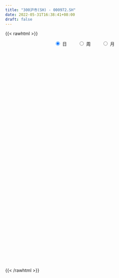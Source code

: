 ```yaml
---
title: "300沪市(SH) - 000972.SH"
date: 2022-05-31T16:38:41+08:00
draft: false
---
```

{{< rawhtml >}}
    <div style="text-align: center">
        <label style="padding: 1rem;"><input style="margin-right: .5rem" type="radio" name="period" value="D" checked onclick="period_change(this)">日</label>
        <label style="padding: 1rem;"><input style="margin-right: .5rem" type="radio" name="period" value="W" onclick="period_change(this)">周</label>
        <label style="padding: 1rem;"><input style="margin-right: .5rem" type="radio" name="period" value="M" onclick="period_change(this)">月</label>
    </div>
    <div id="chart" style="height: 700px;"></div> 
    <script type="text/javascript">
        const D_v = [77879029.200000003,93022241.9699999988,77905526.75,78846767.4699999988,120721835.0,116881862.200000003,97574502.1700000018,104688537.9800000042,95478684.2199999988,95391704.4800000042,90757160.2600000054,98148610.349999994,98598396.549999997,85372913.3400000036,88695416.7099999934,82316185.2699999958,90250258.2199999988,123491187.0900000036,96139388.2199999988,84117568.400000006,78865849.7300000042,89404189.6400000006,79840942.0,81775511.0799999982,84071956.299999997,78228691.0799999982,102758171.7300000042,84914096.5,78972176.0699999928,65153073.1099999994,79430353.3799999952,86034749.9399999976,89018226.7099999934,90923273.099999994,102370805.4599999934,118847869.6599999964,114877986.2900000066,145804852.6999999881,114276216.7399999946,125923332.4599999934,124023661.0,111901283.7600000054,103634129.75,88356737.0300000012,114542647.2699999958,131210310.3799999952,153392415.1800000072,160853731.1899999976,168393148.25,131126598.5799999982,119062814.2399999946,128294197.700000003,156791128.4600000083,142996858.1100000143,122352963.4200000018,115230995.3400000036,108318562.349999994,123033779.5,113576717.3199999928,130146130.3400000036,117908812.4200000018,108782281.450000003,116694259.4699999988,134225299.650000006,144194693.6200000048,145415990.400000006,123110232.4399999976,115433334.8299999982,143699616.8700000048,143918644.7899999917,151986133.400000006,134586358.7800000012,156181990.3400000036,171992595.0500000119,252261511.9900000095,197950028.4900000095,197155115.5,169740957.099999994,176947696.5,182344817.0800000131,194081574.0200000107,218584198.2400000095,183557033.0600000024,184770918.9600000083,134682052.7100000083,155788061.75,149111948.8799999952,140288509.3600000143,167294535.6100000143,151219660.9099999964,153947352.6800000072,126394358.3400000036,134751538.2800000012,102274559.8799999952,113737355.099999994,117826317.8199999928,117631911.900000006,89941862.4300000072,81524560.5300000012,97017520.0199999958,99551102.5600000024,93766076.549999997,97741283.6099999994,106930502.5,102677910.200000003,97350546.099999994,95924843.400000006,97846113.3100000024,106684498.1700000018,107252972.799999997,113402650.3100000024,126733550.6599999964,92904831.299999997,83959817.2800000012,95851036.6200000048,91846093.950000003,79484344.9300000072,89714061.5400000066,103959369.1099999994,85788287.9800000042,76113946.1599999964,81632616.6400000006,68162149.5400000066,72285064.8400000036,82898695.4099999964,89106384.0100000054,110495726.900000006,95824576.0199999958,80942474.9399999976,86169096.5600000024,95963195.400000006,92435484.1800000072,83210275.049999997,100597945.1299999952,100751004.5799999982,123251207.7900000066,128701260.5799999982,111155020.799999997,141026133.8100000024,127836496.4399999976,153372150.6200000048,115415550.8700000048,112666541.9599999934,105620551.5199999958,111248705.9800000042,126745980.4200000018,108459231.0100000054,95304203.299999997,102605543.7199999988,104291372.849999994,87498662.700000003,93484081.950000003,79742619.0100000054,82320564.4699999988,83959967.0600000024,101672328.4200000018,123356644.7099999934,113242481.2199999988,137218461.4499999881,109290703.8599999994,103911780.3799999952,105662249.4300000072,103697495.0100000054,106355303.599999994,79485330.9099999964,112812941.4300000072,95837253.099999994,120917910.6200000048,99399393.3599999994,83096998.6099999994,95356939.4599999934,76146860.6099999994,87167008.799999997,93097615.5900000036,108919669.3799999952,119952099.9599999934,110736090.4599999934,115108209.7900000066,117006358.799999997,104387043.6200000048,83006342.6099999994,80020836.4800000042,81351740.0400000066,77889230.0300000012,78135509.2699999958,88328808.3199999928,86500021.6899999976,135348414.4300000072,116741128.9699999988,102477439.3799999952,88207433.3900000006,83694165.4800000042,107201872.2399999946,93294789.099999994,119149707.0300000012,121985324.9300000072,140399540.4699999988,101570360.450000003,107970178.900000006,92843903.8799999952,148647124.2100000083,139020668.7899999917,124522946.599999994,110481463.549999997,86976520.5,92533136.25,84961022.2900000066,77620505.2399999946,78007902.0900000036,87673809.5699999928,70442725.7900000066,95501824.6400000006,97528008.2900000066,96178310.400000006,119482716.1099999994,99593717.0400000066,105679513.900000006,107324667.2699999958,103857593.1099999994,93397701.3100000024,90231902.5699999928,92966492.7699999958,86753196.799999997,78865235.6800000072,83287469.7900000066,92278182.7800000012,85592010.950000003,120718204.75,111693188.3599999994,120214362.6800000072,109741126.2600000054,124420656.7600000054,107012706.0600000024,84305454.150000006,64989313.9299999997,97447449.650000006,108770748.4599999934,77825322.5100000054,74530007.5300000012,75180424.8400000036,73709284.0300000012,72597010.799999997,78573916.099999994,98295584.2699999958,90554286.6299999952,100979903.5199999958,76277467.7099999934,86122050.2600000054,78233101.3799999952,75579311.1400000006]
const D_histogram = [0.0,0.2897896296,-2.1312574427,-2.5593717581,6.6063074517,13.1126961546,17.1199994428,18.5339742659,18.4294590077,17.3497406033,12.9753070251,7.4474822046,4.7539773775,2.3408687482,-1.3083315412,-3.0971768867,-2.4743485468,-4.7025014942,-9.7684979397,-15.9968915264,-18.6521725657,-20.5219001305,-21.9650366077,-19.4715656213,-16.2938726739,-12.6095049135,-5.1377588739,-0.7401319757,-0.6610556201,1.0863177162,3.5375245913,-3.0181988116,-6.438028857,-8.0613707128,-6.4172707781,-7.9869375336,-9.2440804531,-7.2343123241,-5.0635755712,-7.0506375607,-3.1066253413,-3.4451390437,-2.2719410068,-1.6077519396,0.6014398322,2.8245604775,1.9443040399,-7.0919179903,-20.5229076862,-26.7815665271,-25.4945549292,-25.3843796644,-17.3558446118,-11.0148343908,-4.4767491371,-0.5659495307,0.8976769831,5.6871954917,12.4771392479,15.2641243658,14.9004487256,13.407046322,12.2574596426,6.2076718421,6.1762592879,3.2269030805,-3.4124821068,-4.08538166,-0.5302105107,3.1902363476,0.8978611109,1.9672251181,2.488690082,3.6767382456,8.8163372557,13.2084266778,14.3422012964,17.811067907,23.0510025469,23.6682942438,23.1587246016,24.247990991,23.3244929149,16.3207699609,8.3296396372,0.0662953674,-3.1395596997,-6.1844170302,-6.6298320513,-7.2075670437,-6.6327607716,-5.1304462051,-6.5165291492,-6.1224814462,-2.2326103535,1.1945995594,0.742897445,2.7490657436,2.5537731349,3.341829147,0.6041510355,1.0688295316,0.8377642833,2.0585308451,3.9392467767,6.0604713432,5.9660460821,2.2759449974,-1.9527198971,-2.176876154,-3.5868239883,-7.300436004,-10.8522878773,-10.6946365709,-11.4730772737,-11.0889563562,-10.5139043371,-11.141410128,-6.670419177,-3.9998233681,-2.3353452671,-1.3178160453,-0.7244652801,-2.468861473,-0.3409514313,1.7636223938,4.043775296,5.5033437063,5.5505575811,3.189263709,1.2058690162,-1.0416312417,-1.247663906,-0.2033854513,3.0147207839,4.8581805814,7.8649426552,12.7814584739,19.0812644524,21.0028386177,22.1579927418,19.734305045,15.0035035278,12.6748960406,6.3499043585,-0.7614393448,-3.5046774328,-6.2880709678,-5.8312471253,-6.1177858411,-6.6483581232,-5.1656356136,-7.9251943903,-7.723099167,-5.9797249488,-5.7509183851,-6.8608262091,-9.6817524957,-10.1367524464,-8.6727263146,-9.0649693612,-6.9984177973,-8.9152821885,-13.1336773476,-14.0016483362,-10.169028036,-7.5379362474,-2.5607391951,-1.0930702238,-0.0665744453,-5.050634693,-5.9815404947,-10.0856541674,-16.3706405373,-13.6576076815,-10.2692363889,-5.6255753716,-1.5371589211,0.4774745656,-1.3348101466,-0.6372909754,1.4443285216,3.2674327198,6.4528759802,7.350567152,4.6875005155,4.5383060949,-0.3594913455,-1.4938485536,-1.2735287741,1.8553109949,2.7324109837,2.9414381514,0.5019121821,-7.4753408015,-16.4397043709,-23.3728295235,-23.5298095532,-21.4798839214,-25.4479041554,-38.0788803863,-33.8005815526,-25.2037360496,-15.0597693534,-8.1856892362,-2.0798957576,3.4485161145,6.2872260357,4.7859738128,4.108755408,3.3993495795,9.0574401453,11.5825884553,16.3700307369,18.8343423951,17.260886687,17.8449388282,11.2104303323,10.8684280242,9.0502001358,11.1143822913,12.5218036268,10.5552723244,7.5077116709,2.7864095059,-3.8162268481,-6.1345154845,-17.4905267958,-24.8000153688,-22.6150072911,-17.2065516909,-8.274638674,-1.4265842807,-2.6043864989,-4.0565078753,-1.9452242806,2.1774919492,4.174183813,7.8064321501,8.4097899715,11.2842208148,12.1543260758,12.9374508646,17.740354227,18.9407914381,14.4883497002,12.8768262512,12.1842797654,12.1105789872,12.8875528724]
const D_fast = [0.0,0.362237037,-2.5916243959,-3.6595816508,7.1576744218,16.9422371634,25.2295403123,31.2770087018,35.7798581956,39.037574942,37.9069681201,34.2410138508,32.736003368,30.9081119258,26.931828751,24.3686891839,24.3729303871,20.9691520661,13.4610311358,3.2334146674,-4.0849095133,-11.0851121107,-18.0195077398,-20.3939281588,-21.2897033798,-20.7577118478,-14.5704055267,-10.3578116224,-10.4439991718,-8.4250464065,-5.0894583835,-12.3997314893,-17.429068749,-21.0677532829,-21.0279710428,-24.5943721818,-28.1625352145,-27.9613451665,-27.0565023064,-30.8062236861,-27.638867802,-28.8386662654,-28.2334534801,-27.9712023979,-25.6116506679,-22.6823899032,-23.0765703309,-33.8857718587,-52.4474884762,-65.4015389488,-70.4881660832,-76.7240857346,-73.0345118348,-69.4472102116,-64.0283122422,-60.2590000184,-58.5709542588,-52.3596368773,-42.4504083091,-35.8473920998,-32.4859555585,-30.6275963817,-28.7128181504,-33.2106879904,-31.6980357226,-33.8406661599,-41.3331718738,-43.0274168421,-39.6047983204,-35.0867923753,-37.1547023342,-35.5935320475,-34.4498945631,-32.3426618381,-24.9989785141,-17.3047824225,-12.5854574798,-4.6638238925,6.3388613841,12.873226642,18.1533381502,25.3046022873,30.21222744,27.2886969762,21.3799765618,13.1332061339,9.1424611418,4.5514995538,2.4486265199,0.0689997665,-1.0143841543,-0.794681139,-3.8098963704,-4.946469029,-1.6147505247,2.1111092781,1.8451315249,4.5385662594,4.9817169344,6.6052302333,4.0185898807,4.7504757597,4.7288515822,6.4642508552,9.3297784811,12.9661208833,14.3632071428,11.2420923074,6.5252474386,5.7568721432,3.4502183119,-2.0885027048,-8.3534265475,-10.8694343838,-14.516144405,-16.9042625766,-18.9576866418,-22.3705449647,-19.5671588079,-17.896518841,-16.8158770568,-16.1278018464,-15.7155674012,-18.0771789623,-16.0345067785,-13.4890273549,-10.1979306287,-7.3625262919,-5.9276730218,-7.4916509667,-9.1735784053,-11.6814864737,-12.1994351145,-11.2060030227,-7.2342165915,-4.1762116486,0.796786089,8.9086665262,19.9787886178,27.1510724374,33.845724747,36.3556133115,35.3756876762,36.2158041992,31.4782886067,24.1765850672,20.557177621,16.201766344,15.2007784052,13.3847932291,11.1921314162,11.3834450224,6.6425876481,4.9139080797,5.1623510608,3.9534280281,1.1283136518,-4.1130507587,-7.1022388209,-7.8063942678,-10.4648796547,-10.1479325401,-14.2936174784,-21.7954319744,-26.1638150471,-24.873451756,-24.1268440292,-19.7898317757,-18.5954303603,-17.5855781931,-23.832297114,-26.2585880394,-32.884115254,-43.2617617582,-43.9631308227,-43.1420686274,-39.904801453,-36.2006747328,-34.0666726047,-36.2126598535,-35.6744634262,-33.2317617988,-30.5917994207,-25.7931371652,-23.0578042054,-24.5489957131,-23.5636136099,-28.5512838867,-30.0591032331,-30.1571656472,-26.5644981295,-25.0042953947,-24.0599086892,-26.3739566129,-36.2200447969,-49.294334459,-62.0706669925,-68.1100994105,-71.430144759,-81.7601410319,-103.9108373594,-108.0826839138,-105.7867724232,-99.4077480654,-94.5800902573,-88.994270718,-82.6037298173,-78.1932133871,-78.4979721569,-78.1480017097,-78.0075701433,-70.0851195412,-64.6643241174,-55.7843741516,-48.6114768946,-45.8697109309,-40.8244240826,-44.6563249954,-42.2812202975,-41.8368981519,-36.9941204236,-32.4562481815,-31.7839614028,-32.9545941386,-36.9792939271,-44.535986993,-48.3879045006,-64.1165475108,-77.6260399261,-81.0947836711,-79.9879659936,-73.1247126452,-66.6333043221,-68.4622031651,-70.9284515102,-69.3034739857,-64.6363847686,-61.5961469515,-56.0122905769,-53.3064852626,-47.6109992156,-43.7023124356,-39.6848249307,-30.4468330116,-24.511197941,-25.3415522539,-23.73386914,-21.3803456845,-18.4264017158,-14.4275396125]
const D_slow = [0.0,0.0724474074,-0.4603669533,-1.1002098928,0.5513669702,3.8295410088,8.1095408695,12.743034436,17.3503991879,21.6878343387,24.931661095,26.7935316461,27.9820259905,28.5672431776,28.2401602923,27.4658660706,26.8472789339,25.6716535603,23.2295290754,19.2303061938,14.5672630524,9.4367880198,3.9455288679,-0.9223625375,-4.9958307059,-8.1482069343,-9.4326466528,-9.6176796467,-9.7829435517,-9.5113641227,-8.6269829748,-9.3815326777,-10.991039892,-13.0063825702,-14.6107002647,-16.6074346481,-18.9184547614,-20.7270328424,-21.9929267352,-23.7555861254,-24.5322424607,-25.3935272216,-25.9615124733,-26.3634504582,-26.2130905002,-25.5069503808,-25.0208743708,-26.7938538684,-31.92458079,-38.6199724217,-44.993611154,-51.3397060701,-55.6786672231,-58.4323758208,-59.5515631051,-59.6930504877,-59.4686312419,-58.046832369,-54.927547557,-51.1115164656,-47.3864042842,-44.0346427037,-40.970277793,-39.4183598325,-37.8742950105,-37.0675692404,-37.9206897671,-38.9420351821,-39.0745878097,-38.2770287228,-38.0525634451,-37.5607571656,-36.9385846451,-36.0194000837,-33.8153157698,-30.5132091003,-26.9276587762,-22.4748917995,-16.7121411628,-10.7950676018,-5.0053864514,1.0566112963,6.8877345251,10.9679270153,13.0503369246,13.0669107664,12.2820208415,10.735916584,9.0784585711,7.2765668102,5.6183766173,4.335765066,2.7066327788,1.1760124172,0.6178598288,0.9165097187,1.1022340799,1.7895005158,2.4279437995,3.2634010863,3.4144388452,3.6816462281,3.8910872989,4.4057200102,5.3905317043,6.9056495401,8.3971610607,8.96614731,8.4779673357,7.9337482972,7.0370423002,5.2119332992,2.4988613298,-0.1747978129,-3.0430671313,-5.8153062204,-8.4437823047,-11.2291348367,-12.8967396309,-13.8966954729,-14.4805317897,-14.809985801,-14.9911021211,-15.6083174893,-15.6935553472,-15.2526497487,-14.2417059247,-12.8658699981,-11.4782306029,-10.6809146756,-10.3794474216,-10.639855232,-10.9517712085,-11.0026175713,-10.2489373754,-9.03439223,-7.0681565662,-3.8727919477,0.8975241654,6.1482338198,11.6877320052,16.6213082665,20.3721841484,23.5409081586,25.1283842482,24.938024412,24.0618550538,22.4898373119,21.0320255305,19.5025790702,17.8404895394,16.549080636,14.5677820385,12.6370072467,11.1420760095,9.7043464132,7.989139861,5.568701737,3.0345136254,0.8663320468,-1.3999102935,-3.1495147428,-5.3783352899,-8.6617546268,-12.1621667109,-14.7044237199,-16.5889077818,-17.2290925805,-17.5023601365,-17.5190037478,-18.7816624211,-20.2770475447,-22.7984610866,-26.8911212209,-30.3055231413,-32.8728322385,-34.2792260814,-34.6635158117,-34.5441471703,-34.8778497069,-35.0371724508,-34.6760903204,-33.8592321405,-32.2460131454,-30.4083713574,-29.2364962285,-28.1019197048,-28.1917925412,-28.5652546796,-28.8836368731,-28.4198091244,-27.7367063784,-27.0013468406,-26.8758687951,-28.7447039954,-32.8546300881,-38.697837469,-44.5802898573,-49.9502608377,-56.3122368765,-65.8319569731,-74.2821023612,-80.5830363736,-84.347978712,-86.394401021,-86.9143749604,-86.0522459318,-84.4804394229,-83.2839459697,-82.2567571177,-81.4069197228,-79.1425596865,-76.2469125726,-72.1544048884,-67.4458192897,-63.1305976179,-58.6693629108,-55.8667553278,-53.1496483217,-50.8870982878,-48.1085027149,-44.9780518082,-42.3392337271,-40.4623058094,-39.765703433,-40.719760145,-42.2533890161,-46.6260207151,-52.8260245573,-58.47977638,-62.7814143027,-64.8500739712,-65.2067200414,-65.8578166661,-66.871943635,-67.3582497051,-66.8138767178,-65.7703307645,-63.818722727,-61.7162752341,-58.8952200304,-55.8566385115,-52.6222757953,-48.1871872386,-43.4519893791,-39.829901954,-36.6106953912,-33.5646254499,-30.5369807031,-27.315092485]
const D_data = [['2021-05-19', 4410.0451, 4390.4368, 4379.4289, 4410.0451],['2021-05-20', 4385.0402, 4394.9777, 4364.5124, 4407.8363],['2021-05-21', 4405.1191, 4354.443, 4347.136, 4418.3004],['2021-05-24', 4354.9438, 4369.6963, 4326.132, 4369.6963],['2021-05-25', 4376.4317, 4515.2644, 4375.5225, 4520.1905],['2021-05-26', 4527.9174, 4532.7025, 4520.8788, 4551.3796],['2021-05-27', 4519.7335, 4542.9117, 4505.0494, 4581.9657],['2021-05-28', 4546.4842, 4540.9321, 4511.8581, 4574.0653],['2021-05-31', 4537.2705, 4542.4519, 4501.8671, 4542.4519],['2021-06-01', 4530.0147, 4544.1767, 4486.7238, 4546.1918],['2021-06-02', 4551.6873, 4503.5851, 4485.402, 4555.8313],['2021-06-03', 4500.1569, 4474.1492, 4474.0371, 4518.135],['2021-06-04', 4450.6176, 4496.1793, 4449.1113, 4543.0277],['2021-06-07', 4497.6823, 4492.7233, 4467.553, 4499.5662],['2021-06-08', 4490.3977, 4465.2457, 4440.9511, 4530.681],['2021-06-09', 4460.8117, 4476.0151, 4456.3437, 4487.1032],['2021-06-10', 4476.6823, 4504.7232, 4471.2197, 4531.3521],['2021-06-11', 4509.6055, 4465.4946, 4461.5468, 4509.6055],['2021-06-15', 4457.2977, 4407.8005, 4394.3685, 4464.7754],['2021-06-16', 4404.6897, 4355.2535, 4349.9592, 4413.5035],['2021-06-17', 4349.8728, 4364.4248, 4348.3717, 4385.0364],['2021-06-18', 4358.0263, 4347.9651, 4316.7755, 4370.7376],['2021-06-21', 4332.1715, 4328.2059, 4304.789, 4354.2648],['2021-06-22', 4342.3501, 4363.9723, 4335.8386, 4368.7677],['2021-06-23', 4368.066, 4373.1499, 4358.6307, 4402.2317],['2021-06-24', 4378.7234, 4385.5752, 4353.4037, 4389.1589],['2021-06-25', 4388.7831, 4454.9472, 4385.0211, 4464.0743],['2021-06-28', 4463.2345, 4444.9054, 4427.3647, 4465.4538],['2021-06-29', 4438.6758, 4400.9716, 4393.0137, 4440.1055],['2021-06-30', 4398.3865, 4425.6351, 4396.9269, 4432.0587],['2021-07-01', 4439.3702, 4446.4165, 4402.0007, 4458.1308],['2021-07-02', 4409.5352, 4321.2897, 4315.6953, 4409.5352],['2021-07-05', 4315.9973, 4328.2693, 4295.5831, 4334.8727],['2021-07-06', 4330.6329, 4329.5612, 4288.5435, 4334.0105],['2021-07-07', 4302.7204, 4362.7873, 4299.4597, 4371.096],['2021-07-08', 4368.4439, 4314.6852, 4307.8028, 4369.8016],['2021-07-09', 4295.1518, 4301.4694, 4257.2167, 4310.9067],['2021-07-12', 4333.4503, 4335.0127, 4303.9991, 4365.9778],['2021-07-13', 4330.8306, 4340.3851, 4320.8729, 4351.844],['2021-07-14', 4332.0967, 4280.6276, 4272.9046, 4332.0967],['2021-07-15', 4272.6251, 4352.7594, 4271.214, 4355.3667],['2021-07-16', 4341.7989, 4302.6627, 4299.044, 4344.4829],['2021-07-19', 4292.4163, 4317.9134, 4255.8286, 4324.5084],['2021-07-20', 4290.0692, 4311.2235, 4281.2658, 4314.784],['2021-07-21', 4320.9275, 4334.2306, 4316.7193, 4349.0286],['2021-07-22', 4331.8419, 4344.118, 4322.9279, 4352.1845],['2021-07-23', 4340.2408, 4307.1668, 4300.8438, 4340.2408],['2021-07-26', 4287.1663, 4172.2405, 4124.1122, 4287.1663],['2021-07-27', 4172.9004, 4040.8771, 4035.1631, 4184.9225],['2021-07-28', 4012.8893, 4053.2989, 3986.2001, 4073.1392],['2021-07-29', 4115.3818, 4107.4186, 4073.7345, 4117.8531],['2021-07-30', 4084.4343, 4069.1351, 4038.3725, 4084.4343],['2021-08-02', 4051.1312, 4165.6716, 4017.3427, 4169.8059],['2021-08-03', 4143.9459, 4163.9706, 4127.9356, 4183.2845],['2021-08-04', 4156.5143, 4186.7469, 4149.7207, 4190.8373],['2021-08-05', 4162.3492, 4171.6297, 4143.0466, 4211.7768],['2021-08-06', 4161.9162, 4147.1621, 4124.8704, 4162.6536],['2021-08-09', 4120.303, 4200.0791, 4117.2119, 4215.5767],['2021-08-10', 4192.458, 4255.8144, 4160.2, 4256.0597],['2021-08-11', 4249.1168, 4235.2008, 4229.3906, 4270.6664],['2021-08-12', 4221.3648, 4207.3667, 4197.576, 4237.493],['2021-08-13', 4191.3854, 4193.0076, 4172.9968, 4225.6648],['2021-08-16', 4187.8281, 4194.3836, 4183.3598, 4223.3131],['2021-08-17', 4189.7576, 4115.0919, 4102.5273, 4221.1501],['2021-08-18', 4110.5467, 4173.4852, 4099.6471, 4184.2115],['2021-08-19', 4161.4049, 4127.2411, 4110.9008, 4163.1921],['2021-08-20', 4088.1326, 4049.5265, 4010.9401, 4100.5073],['2021-08-23', 4059.6952, 4095.9703, 4049.328, 4102.1969],['2021-08-24', 4104.1262, 4149.3684, 4102.5737, 4164.0055],['2021-08-25', 4156.2458, 4166.732, 4137.0969, 4170.4942],['2021-08-26', 4160.5651, 4091.4236, 4088.8024, 4160.5651],['2021-08-27', 4086.4034, 4125.996, 4084.6579, 4147.0276],['2021-08-30', 4144.206, 4119.9146, 4099.8218, 4144.828],['2021-08-31', 4106.5467, 4130.1767, 4067.8973, 4130.7641],['2021-09-01', 4126.4301, 4196.9186, 4104.1017, 4226.6999],['2021-09-02', 4192.5718, 4217.6741, 4189.3884, 4221.8058],['2021-09-03', 4225.6006, 4198.7941, 4186.0543, 4241.218],['2021-09-06', 4199.686, 4249.949, 4198.0853, 4262.9824],['2021-09-07', 4248.858, 4309.4075, 4230.442, 4320.3418],['2021-09-08', 4301.88, 4284.1639, 4271.2882, 4319.2862],['2021-09-09', 4264.0412, 4288.0161, 4256.5298, 4288.2005],['2021-09-10', 4286.743, 4328.3974, 4284.4444, 4360.9286],['2021-09-13', 4321.2647, 4323.2973, 4298.119, 4345.6049],['2021-09-14', 4320.4412, 4242.7649, 4234.1443, 4323.6851],['2021-09-15', 4232.4795, 4201.3065, 4179.3753, 4238.0491],['2021-09-16', 4205.9054, 4159.0137, 4157.0849, 4220.4305],['2021-09-17', 4147.8712, 4191.8581, 4141.6876, 4191.8581],['2021-09-22', 4118.3423, 4174.808, 4114.6968, 4179.9509],['2021-09-23', 4196.5861, 4194.187, 4180.7691, 4226.6271],['2021-09-24', 4189.6846, 4185.3597, 4178.9632, 4227.8344],['2021-09-27', 4200.472, 4195.1599, 4169.5609, 4234.7267],['2021-09-28', 4188.7573, 4208.4095, 4172.273, 4219.061],['2021-09-29', 4175.0348, 4168.3403, 4136.9334, 4196.6341],['2021-09-30', 4175.6752, 4183.162, 4168.6869, 4190.9694],['2021-10-08', 4228.257, 4235.3836, 4209.4068, 4244.0666],['2021-10-11', 4244.7431, 4249.137, 4244.2165, 4284.576],['2021-10-12', 4235.0589, 4209.5111, 4172.8903, 4236.3023],['2021-10-13', 4206.1326, 4246.1511, 4189.9182, 4259.7725],['2021-10-14', 4239.9898, 4225.9013, 4217.0508, 4255.679],['2021-10-15', 4211.5158, 4242.6125, 4202.5331, 4251.0481],['2021-10-18', 4239.6306, 4195.1855, 4172.3134, 4239.6306],['2021-10-19', 4190.6929, 4230.3388, 4188.8223, 4237.7418],['2021-10-20', 4231.9351, 4223.5582, 4211.4955, 4246.0387],['2021-10-21', 4227.6502, 4246.2006, 4219.4275, 4265.0051],['2021-10-22', 4250.4878, 4266.0014, 4242.3093, 4292.5104],['2021-10-25', 4244.7649, 4284.7748, 4237.349, 4287.4227],['2021-10-26', 4284.4225, 4268.4265, 4258.9417, 4305.9378],['2021-10-27', 4258.6175, 4217.6316, 4205.8682, 4258.6431],['2021-10-28', 4205.7435, 4190.7624, 4178.1656, 4216.5809],['2021-10-29', 4192.253, 4228.3886, 4186.703, 4228.3886],['2021-11-01', 4203.447, 4207.842, 4186.5564, 4219.1648],['2021-11-02', 4202.7986, 4161.5577, 4126.7522, 4224.2899],['2021-11-03', 4156.4028, 4137.1222, 4123.3702, 4169.6701],['2021-11-04', 4150.3354, 4165.9194, 4143.0773, 4172.4577],['2021-11-05', 4155.3632, 4143.3633, 4142.4189, 4180.8576],['2021-11-08', 4143.748, 4147.1687, 4133.0483, 4164.6462],['2021-11-09', 4159.171, 4142.4674, 4121.9239, 4168.2969],['2021-11-10', 4130.7438, 4117.1441, 4063.7536, 4130.7438],['2021-11-11', 4112.8118, 4182.6099, 4108.5723, 4183.0404],['2021-11-12', 4187.2231, 4173.224, 4164.8567, 4192.1626],['2021-11-15', 4178.7981, 4167.8059, 4152.794, 4193.2032],['2021-11-16', 4167.1055, 4163.4157, 4156.4726, 4192.0126],['2021-11-17', 4158.2941, 4159.5215, 4145.2014, 4168.5439],['2021-11-18', 4147.8742, 4123.6232, 4113.8793, 4147.8742],['2021-11-19', 4119.7465, 4169.8415, 4118.1404, 4172.9257],['2021-11-22', 4173.9517, 4179.3983, 4172.7402, 4189.9883],['2021-11-23', 4177.1039, 4193.7273, 4175.445, 4205.0424],['2021-11-24', 4192.9722, 4195.491, 4176.4596, 4211.6697],['2021-11-25', 4196.529, 4184.5784, 4178.0876, 4199.8914],['2021-11-26', 4175.6641, 4150.0337, 4142.8976, 4175.6641],['2021-11-29', 4117.4131, 4143.2398, 4115.7461, 4144.2524],['2021-11-30', 4147.4389, 4127.0098, 4110.463, 4161.0873],['2021-12-01', 4126.4033, 4143.4794, 4125.9302, 4144.8854],['2021-12-02', 4142.2136, 4159.277, 4134.6376, 4168.3718],['2021-12-03', 4160.249, 4197.7084, 4157.8622, 4197.7084],['2021-12-06', 4210.525, 4196.0006, 4192.8821, 4237.9363],['2021-12-07', 4230.2132, 4227.7101, 4202.152, 4232.1709],['2021-12-08', 4236.9606, 4280.6702, 4217.5328, 4280.982],['2021-12-09', 4285.5809, 4341.0445, 4283.1188, 4374.9588],['2021-12-10', 4315.0933, 4325.0839, 4305.2669, 4327.8861],['2021-12-13', 4363.1512, 4342.4428, 4338.1757, 4407.2713],['2021-12-14', 4325.6739, 4312.9901, 4303.5412, 4334.5672],['2021-12-15', 4301.6901, 4281.249, 4280.0724, 4322.6138],['2021-12-16', 4277.1749, 4306.4584, 4268.5506, 4306.4584],['2021-12-17', 4297.7576, 4243.9928, 4243.9928, 4305.5531],['2021-12-20', 4225.4818, 4203.4868, 4196.0201, 4260.7405],['2021-12-21', 4200.3267, 4233.2819, 4200.2188, 4236.9379],['2021-12-22', 4242.3704, 4217.1682, 4211.235, 4246.5237],['2021-12-23', 4223.8009, 4249.711, 4209.0842, 4249.711],['2021-12-24', 4255.3242, 4238.949, 4226.2783, 4266.9014],['2021-12-27', 4234.8408, 4231.2101, 4211.1369, 4250.2014],['2021-12-28', 4234.4692, 4256.7423, 4227.3146, 4260.0389],['2021-12-29', 4260.4859, 4197.0595, 4197.0595, 4260.4859],['2021-12-30', 4196.7703, 4222.9002, 4193.4071, 4239.4094],['2021-12-31', 4233.6274, 4243.6947, 4229.5233, 4250.8973],['2022-01-04', 4251.1674, 4226.8374, 4189.6306, 4252.3686],['2022-01-05', 4222.2988, 4203.8607, 4190.7033, 4244.532],['2022-01-06', 4187.9403, 4166.0643, 4143.276, 4198.9266],['2022-01-07', 4168.7677, 4179.4828, 4168.7677, 4203.6473],['2022-01-10', 4174.4106, 4198.9992, 4152.4087, 4199.1337],['2022-01-11', 4193.4702, 4171.4738, 4166.1571, 4215.1515],['2022-01-12', 4181.5495, 4200.0621, 4170.1361, 4207.2962],['2022-01-13', 4204.7846, 4143.5304, 4142.1593, 4210.8338],['2022-01-14', 4129.197, 4088.1644, 4085.3945, 4129.197],['2022-01-17', 4086.2174, 4103.9685, 4084.1421, 4113.6843],['2022-01-18', 4103.173, 4159.3102, 4091.9896, 4171.4895],['2022-01-19', 4161.6216, 4152.4429, 4134.4693, 4173.5841],['2022-01-20', 4154.2152, 4196.031, 4153.1112, 4214.6083],['2022-01-21', 4187.0357, 4165.5809, 4152.0648, 4191.4995],['2022-01-24', 4147.3927, 4163.8529, 4131.481, 4176.2188],['2022-01-25', 4142.8344, 4073.1154, 4073.091, 4154.1385],['2022-01-26', 4087.1565, 4100.6472, 4052.0592, 4105.8632],['2022-01-27', 4101.4795, 4037.6699, 4033.356, 4101.9752],['2022-01-28', 4047.6587, 3967.9531, 3963.3352, 4063.2796],['2022-02-07', 4027.8586, 4054.904, 4025.044, 4067.3914],['2022-02-08', 4050.8231, 4065.8046, 3994.0465, 4066.5165],['2022-02-09', 4065.9246, 4092.1589, 4054.6048, 4100.3414],['2022-02-10', 4097.1646, 4101.0975, 4076.3012, 4103.7191],['2022-02-11', 4085.7484, 4086.2974, 4081.001, 4128.2521],['2022-02-14', 4069.0676, 4033.5703, 4018.4143, 4069.0676],['2022-02-15', 4032.4624, 4056.2204, 4027.8498, 4058.9623],['2022-02-16', 4074.6416, 4076.4592, 4066.5052, 4096.9408],['2022-02-17', 4077.4635, 4080.8148, 4067.2192, 4100.4784],['2022-02-18', 4063.5001, 4110.671, 4058.1028, 4110.7918],['2022-02-21', 4103.8036, 4094.1459, 4074.3324, 4103.8036],['2022-02-22', 4066.2309, 4045.2939, 4025.983, 4066.2309],['2022-02-23', 4050.3215, 4068.785, 4039.0397, 4071.5989],['2022-02-24', 4045.4416, 3993.2169, 3962.672, 4057.2132],['2022-02-25', 4016.4604, 4019.2226, 4007.59, 4053.2262],['2022-02-28', 4013.0654, 4028.5081, 3986.5757, 4028.5081],['2022-03-01', 4043.0862, 4070.1997, 4039.5604, 4074.0621],['2022-03-02', 4050.6022, 4050.6779, 4036.6088, 4057.4326],['2022-03-03', 4064.0897, 4043.621, 4034.9286, 4072.3793],['2022-03-04', 4012.4918, 4001.9004, 3990.8555, 4028.9258],['2022-03-07', 3980.1805, 3897.4322, 3884.5472, 3980.1805],['2022-03-08', 3902.4291, 3825.065, 3814.1603, 3923.8872],['2022-03-09', 3840.2683, 3786.2707, 3657.5608, 3860.5633],['2022-03-10', 3864.0391, 3827.1767, 3823.3098, 3869.7412],['2022-03-11', 3779.8068, 3835.1434, 3726.9035, 3845.3802],['2022-03-14', 3779.8552, 3728.0528, 3728.0528, 3816.4309],['2022-03-15', 3680.6109, 3540.1533, 3540.1533, 3698.336],['2022-03-16', 3595.1052, 3690.5633, 3512.2472, 3701.3775],['2022-03-17', 3757.3371, 3744.8773, 3727.0859, 3798.7894],['2022-03-18', 3733.0681, 3787.1814, 3718.4659, 3799.9376],['2022-03-21', 3791.7265, 3770.8473, 3739.867, 3791.7265],['2022-03-22', 3766.3883, 3779.9436, 3757.164, 3804.1417],['2022-03-23', 3787.1082, 3792.4794, 3765.5652, 3805.4017],['2022-03-24', 3768.7656, 3773.2036, 3750.635, 3791.9434],['2022-03-25', 3768.5951, 3714.8952, 3713.4546, 3778.3751],['2022-03-28', 3669.8818, 3711.0615, 3643.9477, 3727.3041],['2022-03-29', 3714.6362, 3698.2207, 3691.9294, 3732.8149],['2022-03-30', 3721.3298, 3785.0111, 3718.2574, 3785.0111],['2022-03-31', 3768.775, 3765.1427, 3760.0559, 3787.7339],['2022-04-01', 3745.7699, 3813.9815, 3737.28, 3824.8645],['2022-04-06', 3790.3479, 3808.7159, 3779.4444, 3817.8006],['2022-04-07', 3790.1407, 3765.6933, 3761.8406, 3822.3659],['2022-04-08', 3768.7743, 3795.4587, 3744.0191, 3800.1875],['2022-04-11', 3776.3311, 3692.0391, 3681.8422, 3776.3311],['2022-04-12', 3694.8247, 3753.068, 3665.9297, 3754.1153],['2022-04-13', 3734.8457, 3729.2708, 3721.938, 3773.4862],['2022-04-14', 3755.8512, 3779.6379, 3747.0086, 3800.7817],['2022-04-15', 3758.0651, 3783.6755, 3755.4787, 3800.5193],['2022-04-18', 3749.3357, 3742.8981, 3720.8752, 3754.7542],['2022-04-19', 3735.2989, 3717.08, 3696.3587, 3753.6907],['2022-04-20', 3714.1582, 3673.417, 3664.414, 3718.4815],['2022-04-21', 3655.1911, 3612.934, 3598.3405, 3688.7122],['2022-04-22', 3585.5878, 3632.5027, 3580.8451, 3649.4865],['2022-04-25', 3560.7385, 3466.2517, 3466.2517, 3585.6434],['2022-04-26', 3472.2589, 3442.2188, 3431.2778, 3514.6548],['2022-04-27', 3428.685, 3520.3287, 3428.6087, 3520.3287],['2022-04-28', 3507.6226, 3556.6865, 3501.6861, 3568.3583],['2022-04-29', 3565.5753, 3620.4249, 3531.9025, 3629.587],['2022-05-05', 3618.8715, 3623.946, 3615.789, 3645.2581],['2022-05-06', 3559.9369, 3527.7455, 3522.2588, 3569.338],['2022-05-09', 3508.9077, 3505.0114, 3485.0837, 3529.6531],['2022-05-10', 3456.8519, 3539.4711, 3446.3793, 3554.1334],['2022-05-11', 3535.3329, 3572.1163, 3534.9757, 3612.685],['2022-05-12', 3551.8317, 3555.1566, 3536.7671, 3576.7225],['2022-05-13', 3575.1127, 3586.4953, 3562.8418, 3597.6836],['2022-05-16', 3604.8658, 3557.5713, 3545.6982, 3606.9054],['2022-05-17', 3564.7092, 3594.7782, 3553.4988, 3594.7782],['2022-05-18', 3603.2508, 3581.037, 3556.2374, 3603.2508],['2022-05-19', 3537.0206, 3586.767, 3533.0934, 3586.767],['2022-05-20', 3602.7086, 3657.4451, 3602.7086, 3657.4451],['2022-05-23', 3662.3753, 3636.7727, 3617.8167, 3662.3753],['2022-05-24', 3639.3049, 3564.5656, 3564.5656, 3645.3143],['2022-05-25', 3565.8751, 3589.2541, 3560.088, 3589.8258],['2022-05-26', 3595.1547, 3599.5769, 3556.93, 3616.2423],['2022-05-27', 3620.4303, 3610.4374, 3595.4848, 3644.3114],['2022-05-30', 3627.565, 3628.9217, 3612.2627, 3639.7564]]
const W_v = [533458151.2599999905,285521844.4399999976,250637111.5799999833,272003582.5399999619,167841327.9599999785,181931103.3600000143,174035153.6700000167,263323251.9599999785,332956184.2599999905,382455127.9099999666,327199717.4900000095,457048565.060000062,502969112.3600000143,568014470.5099999905,758515802.0400000811,487574914.3500000238,462562314.0600000024,341839462.0899999738,271955609.0500000119,239426258.4900000095,299655018.3600000143,307256521.8700000048,182387200.7099999785,32989232.7800000012,306068501.2699999809,402614498.0500000119,382514784.7699999809,308125519.8799999952,270564808.1000000238,298800569.5199999809,345981625.9300000072,346698231.5399999619,304391834.8600000143,459268670.8600000143,361229369.3100000024,339173586.5899999738,246661719.8600000143,316059574.969999969,264939057.4100000262,347343699.5799999833,190723136.4699999988,285461610.7299999595,250517655.9900000095,308481125.6200000048,296251574.4899999499,285632247.1100000143,388033076.4900000095,504166532.9600000381,403902699.9599999785,482565363.2400000095,432444002.8600000143,340323674.2900000215,361375005.4600000381,513818615.1100000143,409040392.3100000024,381981287.4899999499,326710462.1100000143,246946249.6799999774,290999469.3300000429,259533230.0499999821,296480442.0500000119,388693207.4600000381,385473102.7699999809,436469743.469999969,509808140.1799999475,356253144.4399999976,346087519.75,252962018.7099999785,252958133.3199999928,311133816.6699999571,396209970.3700000048,446938710.4099999666,635452670.310000062,683232334.1900000572,540233029.0900000334,687889579.4499999285,204802993.1100000143,140985110.3300000131,375877135.0400000215,357054938.9300000072,341031592.8599999547,352967888.469999969,364553354.9700000286,187674832.2299999893,310179490.3500000238,321774316.0600000024,284500147.2699999809,155992235.1299999952,253434582.4399999976,235349836.0,261097461.0799999833,262108332.1599999964,253510669.9199999869,239347142.0400000215,283636187.0299999714,251811808.5700000226,265571023.9600000083,237350103.2699999809,228502134.2599999905,360409748.1299999952,270604456.2200000286,268830804.4499999881,219246457.099999994,201685170.0399999917,230553572.7199999988,202078372.5600000322,187929795.3600000143,252447510.8199999928,216007709.6700000167,298724808.0499999523,251142768.0799999833,396025938.6700000167,407026367.3500000238,288544488.3899999857,349098125.2899999619,291415052.9800000191,215034011.719999969,264481908.0400000215,225260360.8899999857,215959908.1599999964,222136406.030000031,153052075.9699999988,282630263.0799999833,270001659.9300000072,252789709.5300000012,246097700.1000000238,356776064.780000031,489929917.1000000238,873230040.8399999142,984665806.6799999475,692808401.4800000191,591480770.9300000668,535019795.1800000668,688384279.7599999905,640230919.25,585160116.5599999428,507004055.4099999666,174265174.5600000024,454327273.2200000286,363478679.439999938,320271424.3299999833,328389283.75,234105685.2800000012,240424011.1699999869,352343267.6299999952,118631820.1599999964,59274115.5399999991,338662430.4200000167,368641312.8399999738,230973538.3199999928,609388385.9300000668,1264935345.0899999142,900681141.620000124,755349809.6700000763,575486093.3799999952,735939366.0399999619,631231546.189999938,635041170.4300000668,441412384.7999999523,469372497.1499999762,465909400.3799999952,378964133.0900000334,351484246.6100000143,165401978.4200000167,65685565.7800000012,378110788.6599999666,357766525.8799999952,362662643.9499999881,421257569.2400000095,494388713.6400000453,472688505.4100000262,584338416.75,630232917.5699999332,430833226.3700000048,382404021.5699999928,400348032.5199999809,360807395.2400000095,660338064.1800000668,751472099.7999999523,618147753.3400000334,521676189.3400000334,548793571.1699999571,315989909.9100000262,288809430.7300000191,843396147.0100001097,706619987.0500000715,710549597.2099999189,561412239.7100000381,499662181.7699999809,451240446.4199999571,343659649.3400000334,382122851.6299999952,400453655.8499999642,443507050.5199999809,228153751.1899999976,524673122.25,430175927.9299999475,518713504.8200000525,478374555.8599999547,470125960.6299999952,348526995.9900000095,426675272.1899999976,394504449.0,516038161.219999969,621929346.6599999666,591136239.6100000143,707730489.9600000381,645690507.6800000668,593447721.0299999714,663640475.5799999237,689624088.6699999571,975541241.3700000048,941699242.9400000572,807910015.3600000143,458802705.8799999952,517367809.1799999475,113737355.099999994,503942172.6999999285,500666875.4200000167,505058973.780000031,512851886.1699999571,450792157.5100000501,381092472.5900000334,462538258.4300000072,472957904.3399999738,631970119.4200000763,598323500.9499999285,537406331.3000000715,427005895.1899999976,475489915.8000000119,528917532.2799999714,508452829.4200000167,434865423.0700000525,571722428.3899999857,426655192.7800000906,505053882.6799999475,474875699.5900000334,591075111.7799999714,615516107.0299999714,420099086.3700000048,447324678.6900000572,324755947.0500000119,487778357.0299999714,426776096.0000000596,586787538.810000062,191318160.2100000083,423562842.0800000429,398356220.0399999619,432166809.4999999404,75579311.1400000006]
const W_histogram = [0.0,-3.0088624501,-4.1098194302,-4.6310316028,-9.1761609637,-9.7856228387,-11.2966436776,-8.3114835297,-3.8835934184,0.167541048,3.9295381101,9.7072547012,12.8929260139,20.7152345512,25.4098396259,25.6679879291,16.322770737,7.951226282,2.3448444457,0.824429693,-1.07570641,0.7115572944,3.4067492598,3.271549675,5.4765455646,6.2495704104,9.0293490363,6.940377422,4.3739914571,3.0685339008,3.6107935008,2.1936426247,4.26975157,3.538428022,1.1136300078,-2.3356656792,-7.4028389583,-8.9955400172,-9.7139556633,-3.8499694768,0.3025956069,6.6406640621,5.7471081038,9.9000970236,14.0625961411,15.5714401671,19.3505073201,22.1545306171,21.9594835394,20.3746022651,13.5533250089,11.9668866288,14.8917159114,17.035755719,15.7520426448,12.4874213439,9.0913181199,5.7117453282,5.7750231298,6.0302633257,10.0356283551,9.4478029688,13.1779345435,16.6496064111,16.2358417458,8.8781083032,3.419715139,-3.7540341409,-5.2736757611,-8.406963787,-4.915371524,1.2308469019,9.3839127901,18.5173206132,18.4752342631,-9.101016294,-21.3720214444,-22.4026673315,-27.5083976173,-25.7280497615,-26.787073899,-33.8554625243,-39.6223820517,-44.012800307,-43.5934274056,-47.4279074529,-47.061654081,-44.066960101,-34.3622960566,-24.6529396116,-21.6940366104,-21.3040649584,-19.6684714353,-17.8640668923,-23.3013093172,-31.5445967132,-41.5641917109,-38.7469887913,-33.6105764155,-25.7205829749,-28.5093571088,-22.7112209767,-27.0045218518,-20.9448388751,-14.7368931299,-11.6423440746,-9.4861097177,3.964224189,15.5359207673,8.0294684968,1.8372753723,1.3623873911,8.362343286,5.8644072994,9.1095292115,5.4010501866,5.5273082779,7.027131868,7.8105261423,1.1031747613,-3.3204240231,-3.3224689382,0.7052790038,8.6566343623,14.8953146939,22.2026651231,30.0477590322,44.217661461,65.5413255437,68.7784657639,72.2985635841,75.3850616927,75.4948148694,82.8613584867,78.524778023,78.6024805231,60.8496430279,47.9639944115,25.1106258304,3.5651844544,-13.5770916826,-22.4662872874,-30.8365975757,-28.4710719752,-15.5180836907,-13.8047407824,-13.9607472177,-15.0352898906,-12.1554797294,-8.6107495102,9.5222869663,36.5976479895,37.1637875855,33.3049286839,36.238860755,37.7259219864,36.2751812548,33.0435081376,33.1321444619,26.6191423054,15.0125436247,12.0563421678,-1.8106514764,-11.7160395278,-14.5489482568,-10.8885380965,-12.2625133517,-18.6619118433,-14.9098275154,-14.2955946669,-7.9409869301,0.2114238912,7.3802335169,1.1743724105,1.7317130858,1.5586695819,9.2045445548,24.7000608091,31.9841127162,36.5833217698,25.6339530119,21.8081850069,31.4964625542,35.7357857558,14.9345066451,-5.0112390706,-22.2006272384,-41.4458438261,-52.033938568,-51.2357991782,-54.7764299778,-59.8818536292,-55.3464144581,-52.9974983873,-53.4275467014,-45.5741592272,-39.8523375899,-22.8477375256,-14.3679629806,-10.7453669411,-15.8748001462,-11.8569546694,-17.6464269221,-21.9743982902,-23.768326848,-23.6144654194,-37.6720786374,-39.6442553771,-35.9015207735,-40.7735452711,-36.6600696983,-27.2810364027,-11.4059638038,-9.2500996322,-7.4861941931,-5.7689045542,-0.6847948633,3.3732867622,7.5991475736,7.7983365443,2.4197148277,1.1532267765,0.4064040388,-1.0247034164,1.4992247468,11.4526859528,12.2111032685,11.9918171736,11.7686321045,7.1271669366,-1.7863950867,-2.1380223262,-14.6525735214,-13.9365789317,-10.9306944406,-14.0137009488,-15.9889891076,-26.6665706844,-34.5968468321,-41.8629073873,-37.2997449497,-32.9819875675,-28.5391111483,-33.0811876893,-34.0646388534,-37.8322240478,-33.3972624041,-23.1988967146,-17.3976533079,-10.4373525173]
const W_fast = [0.0,-3.7610780627,-5.8894899002,-7.5684599735,-14.4076295754,-17.4634971601,-21.7986789184,-20.891389653,-17.4343978963,-13.3413781678,-8.5969965781,-0.3924663118,6.0164365044,19.0175536794,30.0646186607,36.7397639461,31.4752394382,25.0915015538,20.0713308289,18.7570234994,16.587960794,18.553113822,22.0999931024,22.7826809362,26.3568132171,28.6922306654,33.7293465504,33.3754692916,31.9025811909,31.3642571099,32.809215085,31.9404748652,35.084021703,35.2373051605,33.0909146482,29.0577025414,22.1398195228,18.2982334595,15.1513288976,20.0528227149,24.2810367004,32.279271171,32.8224922387,39.4505054143,47.1286535672,52.5303576349,61.147051618,69.4897075693,74.7845313764,78.2933006683,74.8603546644,76.2656379414,82.9133962019,89.3163749393,91.9706725263,91.8279065613,90.7046328673,88.7529964077,90.2600299917,92.0228360191,98.5371081373,100.3112334932,107.3358487038,114.9699221741,118.6151179452,113.4769115785,108.873447199,100.7611893839,97.9231288234,92.6880998507,94.9508492328,101.4047793842,111.9038234699,125.6665614463,130.243283662,100.3917790314,82.7777685199,76.1464557999,64.1636261098,59.5119615252,51.756168913,36.2239146566,20.5513996163,5.1577812842,-5.3212026657,-21.0126595762,-32.4118197246,-40.4338657699,-39.3197757397,-35.7736541976,-38.238260349,-43.1743049365,-46.4558292722,-49.1174414524,-60.3800112066,-76.5094477809,-96.9200907063,-103.7896349845,-107.0558667126,-105.5960190157,-115.5121324268,-115.3918015389,-126.4362328769,-125.612759619,-123.0890371563,-122.9050741196,-123.1203671921,-108.6789772382,-93.2233004681,-98.7223856144,-104.4552598959,-104.5895510292,-95.4990093129,-96.5308434746,-91.0083392596,-93.3665557379,-91.8584705771,-88.60186402,-85.8658382101,-92.2973959009,-97.551100691,-98.3837628407,-94.1796951478,-84.0641811986,-74.1016721935,-61.2436554836,-45.8866218164,-20.6623040223,17.0466914462,37.4784481074,59.0731868236,81.0059503554,99.9894072495,128.0712904885,143.3659045305,163.0942271614,160.5538004231,159.6591504096,143.0834382861,122.4292930237,101.892743966,87.3869765394,71.3075168572,66.5552744639,75.6287418257,73.8908995384,70.2447062987,65.4113411531,65.252281382,66.6443242237,87.1579324418,123.3827054623,133.2397919546,137.7071652241,149.7008124839,160.6193542118,168.237408794,173.2666127112,181.638285151,181.7800685707,173.9266057963,173.9844898813,159.664833368,146.8304354346,140.3602896414,141.2985652776,136.8589616845,125.794085232,125.8187126811,122.8590468629,127.2284078672,135.4336746613,144.4475426662,138.5352746624,139.5255436092,139.7421675008,149.6891786123,171.3597100689,186.6397901551,200.3848296511,195.8439491462,197.4702273929,215.0326205788,228.2058902193,211.1382377699,189.9396822865,167.2001373091,137.5934597649,113.996880381,101.9860699763,84.7513316822,64.6754446235,55.3742801801,44.473821654,30.6868866646,27.146734332,22.9054715719,34.1981372547,39.0859210546,40.0221753588,30.9240421172,31.9776489266,21.7765699433,11.9549990027,4.2189887329,-1.5307661934,-25.0063990707,-36.8896396547,-42.1222852444,-57.1876960598,-62.2392379116,-59.6804637167,-46.6568820687,-46.8135428052,-46.9211859144,-46.646122414,-41.7332114389,-36.8318081229,-30.7061604181,-28.5573873113,-33.3310803209,-34.3092616781,-34.954483406,-36.6417667153,-33.7430323655,-20.9263996712,-17.1152065384,-14.33653834,-11.6175653829,-14.4772388167,-23.8373996116,-24.7235324326,-40.9012270083,-43.6693771515,-43.3961662705,-49.9825980159,-55.9551334516,-73.2993576995,-89.8788455552,-107.6106329573,-112.3724067571,-116.3001462668,-118.9920476347,-131.8044210979,-141.3040319755,-154.5296731818,-158.4440271391,-154.0453856283,-152.5935555485,-148.2425928872]
const W_slow = [0.0,-0.7522156125,-1.7796704701,-2.9374283708,-5.2314686117,-7.6778743214,-10.5020352408,-12.5799061232,-13.5508044778,-13.5089192158,-12.5265346883,-10.099721013,-6.8764895095,-1.6976808717,4.6547790348,11.071776017,15.1524687013,17.1402752718,17.7264863832,17.9325938065,17.663667204,17.8415565276,18.6932438425,19.5111312613,20.8802676524,22.442660255,24.6999975141,26.4350918696,27.5285897339,28.2957232091,29.1984215843,29.7468322404,30.8142701329,31.6988771385,31.9772846404,31.3933682206,29.542658481,27.2937734767,24.8652845609,23.9027921917,23.9784410934,25.6386071089,27.0753841349,29.5504083908,33.0660574261,36.9589174678,41.7965442979,47.3351769521,52.825047837,57.9186984033,61.3070296555,64.2987513127,68.0216802905,72.2806192203,76.2186298815,79.3404852175,81.6133147474,83.0412510795,84.4850068619,85.9925726934,88.5014797821,90.8634305244,94.1579141602,98.320315763,102.3792761995,104.5988032753,105.45373206,104.5152235248,103.1968045845,101.0950636378,99.8662207568,100.1739324822,102.5199106798,107.1492408331,111.7680493989,109.4927953254,104.1497899643,98.5491231314,91.6720237271,85.2400112867,78.543242812,70.0793771809,60.173781668,49.1705815912,38.2722247398,26.4152478766,14.6498343564,3.6330943311,-4.9574796831,-11.120714586,-16.5442237386,-21.8702399782,-26.787357837,-31.25337456,-37.0787018893,-44.9648510677,-55.3558989954,-65.0426461932,-73.4452902971,-79.8754360408,-87.002775318,-92.6805805622,-99.4317110251,-104.6679207439,-108.3521440264,-111.262730045,-113.6342574745,-112.6432014272,-108.7592212354,-106.7518541112,-106.2925352681,-105.9519384203,-103.8613525989,-102.395250774,-100.1178684711,-98.7676059245,-97.385778855,-95.628995888,-93.6763643524,-93.4005706621,-94.2306766679,-95.0612939024,-94.8849741515,-92.7208155609,-88.9969868874,-83.4463206067,-75.9343808486,-64.8799654834,-48.4946340975,-31.3000176565,-13.2253767605,5.6208886627,24.4945923801,45.2099320017,64.8411265075,84.4917466383,99.7041573952,111.6951559981,117.9728124557,118.8641085693,115.4698356487,109.8532638268,102.1441144329,95.0263464391,91.1468255164,87.6956403208,84.2054535164,80.4466310437,77.4077611114,75.2550737338,77.6356454754,86.7850574728,96.0760043692,104.4022365401,113.4619517289,122.8934322255,131.9622275392,140.2231045736,148.5061406891,155.1609262654,158.9140621716,161.9281477135,161.4754848444,158.5464749624,154.9092378982,152.1871033741,149.1214750362,144.4559970754,140.7285401965,137.1546415298,135.1693947973,135.2222507701,137.0673091493,137.3609022519,137.7938305234,138.1834979188,140.4846340575,146.6596492598,154.6556774389,163.8015078813,170.2099961343,175.662042386,183.5361580246,192.4701044635,196.2037311248,194.9509213572,189.4007645475,179.039303591,166.030818949,153.2218691545,139.52776166,124.5572982527,110.7206946382,97.4713200414,84.114433366,72.7208935592,62.7578091617,57.0458747803,53.4538840352,50.7675422999,46.7988422634,43.834603596,39.4229968655,33.9293972929,27.9873155809,22.083699226,12.6656795667,2.7546157224,-6.220764471,-16.4141507887,-25.5791682133,-32.399427314,-35.2509182649,-37.563443173,-39.4349917213,-40.8772178598,-41.0484165756,-40.2050948851,-38.3053079917,-36.3557238556,-35.7507951487,-35.4624884546,-35.3608874449,-35.617063299,-35.2422571123,-32.379085624,-29.3263098069,-26.3283555135,-23.3861974874,-21.6044057533,-22.0510045249,-22.5855101065,-26.2486534868,-29.7327982198,-32.4654718299,-35.9688970671,-39.966144344,-46.6327870151,-55.2819987231,-65.74772557,-75.0726618074,-83.3181586993,-90.4529364863,-98.7232334087,-107.239393122,-116.697449134,-125.046764735,-130.8464889137,-135.1959022406,-137.8052403699]
const W_data = [['2016-08-19', 2988.3838, 3031.5286, 2986.6322, 3091.5044],['2016-08-26', 3031.4764, 2984.3808, 2961.2517, 3038.0081],['2016-09-02', 2983.4567, 2994.1015, 2971.3268, 3003.2572],['2016-09-09', 2996.6027, 2993.1171, 2976.4771, 3024.3808],['2016-09-14', 2954.1265, 2922.7919, 2916.3753, 2955.2847],['2016-09-23', 2925.3457, 2949.5966, 2925.3457, 2970.9021],['2016-09-30', 2943.081, 2922.7702, 2898.8804, 2943.081],['2016-10-14', 2936.7922, 2973.6073, 2933.8943, 2975.2639],['2016-10-21', 2973.1925, 3005.0478, 2946.0804, 3016.3744],['2016-10-28', 3010.3276, 3019.9135, 3009.0614, 3059.7687],['2016-11-04', 3013.1307, 3037.2825, 2999.2613, 3056.5012],['2016-11-11', 3036.3567, 3092.3074, 3005.6136, 3099.1896],['2016-11-18', 3084.251, 3092.0113, 3082.4847, 3129.1614],['2016-11-25', 3088.384, 3192.9045, 3088.286, 3193.6709],['2016-12-02', 3207.7559, 3206.4146, 3190.7663, 3259.7294],['2016-12-09', 3158.9767, 3185.8893, 3133.3475, 3198.9693],['2016-12-16', 3182.8441, 3059.5838, 3051.0775, 3196.8127],['2016-12-23', 3056.3433, 3035.7607, 3009.495, 3065.6317],['2016-12-30', 3021.6253, 3039.1112, 2999.0069, 3057.2066],['2017-01-06', 3039.4098, 3074.808, 3039.4098, 3094.9421],['2017-01-13', 3072.9044, 3063.2052, 3044.3591, 3094.6332],['2017-01-20', 3057.2597, 3111.5128, 3029.172, 3114.2341],['2017-01-26', 3115.4837, 3139.3253, 3108.1812, 3147.9346],['2017-02-03', 3142.7984, 3116.205, 3114.3742, 3144.3798],['2017-02-10', 3121.5029, 3157.559, 3098.2308, 3165.6495],['2017-02-17', 3161.0767, 3155.4973, 3153.5434, 3188.9218],['2017-02-24', 3154.9432, 3199.8029, 3154.875, 3218.2693],['2017-03-03', 3196.7029, 3150.7136, 3139.9592, 3199.4344],['2017-03-10', 3149.158, 3140.4934, 3131.163, 3170.4786],['2017-03-17', 3136.9936, 3152.7685, 3124.6997, 3194.1088],['2017-03-24', 3157.1593, 3180.6498, 3135.0581, 3189.6499],['2017-03-31', 3179.8327, 3160.255, 3132.3884, 3200.3647],['2017-04-07', 3178.0839, 3212.7568, 3173.614, 3221.3761],['2017-04-14', 3215.0089, 3188.8162, 3176.0957, 3221.0803],['2017-04-21', 3177.4273, 3165.4381, 3119.2393, 3184.3203],['2017-04-28', 3158.0955, 3140.6868, 3109.6428, 3162.9743],['2017-05-05', 3132.68, 3097.7292, 3070.3117, 3142.338],['2017-05-12', 3083.7611, 3120.6785, 3054.38, 3124.0961],['2017-05-19', 3126.6532, 3121.5737, 3104.8076, 3147.1554],['2017-05-26', 3118.9912, 3216.089, 3111.7314, 3231.5768],['2017-06-02', 3222.3076, 3223.8177, 3209.6857, 3250.6205],['2017-06-09', 3216.3386, 3286.0229, 3189.6765, 3301.633],['2017-06-16', 3280.125, 3218.8898, 3212.5482, 3311.2429],['2017-06-23', 3219.866, 3301.3304, 3219.2078, 3322.3922],['2017-06-30', 3303.5032, 3338.1207, 3303.4666, 3347.1409],['2017-07-07', 3338.9489, 3337.1572, 3291.8071, 3347.6768],['2017-07-14', 3330.8521, 3399.6255, 3323.9117, 3399.7211],['2017-07-21', 3401.4139, 3428.3137, 3341.0906, 3450.2138],['2017-07-28', 3423.6233, 3422.6784, 3384.9506, 3454.8633],['2017-08-04', 3423.1009, 3425.3441, 3417.4433, 3491.1215],['2017-08-11', 3419.5297, 3359.0333, 3354.3855, 3446.2388],['2017-08-18', 3361.4924, 3421.0603, 3358.7592, 3430.3086],['2017-08-25', 3429.1076, 3501.4879, 3422.7117, 3502.0107],['2017-09-01', 3509.9302, 3528.3081, 3501.7322, 3565.4128],['2017-09-08', 3526.1909, 3511.4547, 3502.4302, 3556.626],['2017-09-15', 3513.4368, 3496.7347, 3487.4211, 3534.0191],['2017-09-22', 3498.0325, 3497.1741, 3476.4942, 3525.0121],['2017-09-29', 3488.9368, 3496.6989, 3477.8861, 3509.4973],['2017-10-13', 3565.9153, 3547.4375, 3498.5111, 3574.0107],['2017-10-20', 3552.8598, 3567.6286, 3539.5765, 3576.6832],['2017-10-27', 3572.824, 3645.1225, 3560.7764, 3646.7837],['2017-11-03', 3643.1991, 3617.4597, 3581.9451, 3652.0741],['2017-11-10', 3612.6998, 3702.424, 3596.347, 3707.2694],['2017-11-17', 3704.6984, 3744.4645, 3665.4471, 3746.1623],['2017-11-24', 3717.7485, 3731.6064, 3693.3395, 3852.8586],['2017-12-01', 3722.4019, 3648.3393, 3635.9446, 3722.8597],['2017-12-08', 3636.8256, 3657.3071, 3617.9119, 3712.724],['2017-12-15', 3657.6311, 3616.3801, 3611.2311, 3704.7642],['2017-12-22', 3619.2675, 3674.8714, 3605.0946, 3701.9215],['2017-12-29', 3676.1768, 3651.1094, 3610.7026, 3709.239],['2018-01-05', 3661.7283, 3744.1312, 3661.7283, 3754.8321],['2018-01-12', 3747.1366, 3816.3768, 3738.7589, 3818.0389],['2018-01-19', 3822.4238, 3899.0894, 3810.2187, 3924.2283],['2018-01-26', 3887.7012, 3984.4858, 3886.2516, 4006.2277],['2018-02-02', 3994.5664, 3924.6409, 3844.9286, 4008.2812],['2018-02-09', 3864.7934, 3524.0872, 3439.7776, 3949.7715],['2018-02-14', 3521.0949, 3610.8091, 3496.9451, 3629.9111],['2018-02-23', 3659.224, 3712.501, 3648.7375, 3722.7286],['2018-03-02', 3730.6963, 3638.2947, 3613.7268, 3752.2869],['2018-03-09', 3640.6086, 3706.8375, 3618.8088, 3707.6264],['2018-03-16', 3723.4976, 3663.8008, 3660.4162, 3731.902],['2018-03-23', 3661.2684, 3552.6596, 3499.9592, 3722.22],['2018-03-30', 3519.1621, 3513.9172, 3426.4345, 3563.8549],['2018-04-04', 3511.9788, 3477.8096, 3465.3581, 3551.6987],['2018-04-13', 3477.8785, 3498.3722, 3457.8422, 3583.3428],['2018-04-20', 3490.5398, 3403.827, 3365.7056, 3494.644],['2018-04-27', 3393.7163, 3412.0411, 3366.6926, 3495.6712],['2018-05-04', 3422.702, 3418.8048, 3385.625, 3441.8514],['2018-05-11', 3423.4959, 3505.7824, 3414.6744, 3526.6301],['2018-05-18', 3517.7605, 3533.6765, 3475.0826, 3548.0037],['2018-05-25', 3551.9117, 3462.8424, 3448.2922, 3562.4917],['2018-06-01', 3463.0546, 3419.7089, 3377.9792, 3481.9377],['2018-06-08', 3433.4473, 3420.8839, 3403.8559, 3497.9629],['2018-06-15', 3410.5066, 3413.1114, 3396.0115, 3459.7111],['2018-06-22', 3371.4589, 3291.0511, 3239.7824, 3379.8739],['2018-06-29', 3305.1764, 3190.8459, 3113.6346, 3309.0855],['2018-07-06', 3183.9243, 3082.4681, 3016.9207, 3186.2621],['2018-07-13', 3092.3313, 3182.9694, 3088.7957, 3191.9032],['2018-07-20', 3176.9988, 3194.6665, 3100.6633, 3207.6832],['2018-07-27', 3176.8221, 3229.7521, 3171.4196, 3293.7616],['2018-08-03', 3230.1694, 3076.0236, 3073.7899, 3270.1618],['2018-08-10', 3074.599, 3158.4207, 3029.4309, 3176.3185],['2018-08-17', 3128.8686, 3002.3045, 2997.0587, 3146.7456],['2018-08-24', 3011.7408, 3103.0371, 2988.2444, 3129.7501],['2018-08-31', 3115.6978, 3108.6414, 3087.03, 3178.0024],['2018-09-07', 3095.9611, 3068.5768, 3039.5893, 3145.5665],['2018-09-14', 3063.0219, 3046.5133, 2995.3344, 3071.8666],['2018-09-21', 3030.8326, 3212.0723, 3003.4616, 3212.0723],['2018-09-28', 3180.1524, 3248.4596, 3172.8847, 3256.8384],['2018-10-12', 3177.6031, 3014.4102, 2940.1925, 3180.7628],['2018-10-19', 3015.9287, 2982.4502, 2860.6777, 3023.1983],['2018-10-26', 3002.742, 3022.1496, 2954.4605, 3132.7277],['2018-11-02', 3013.4628, 3122.4836, 2917.1238, 3122.4836],['2018-11-09', 3103.0954, 3006.624, 3005.5242, 3110.5854],['2018-11-16', 2999.1075, 3072.1965, 2992.341, 3095.8356],['2018-11-23', 3075.1532, 2975.3945, 2972.939, 3106.8164],['2018-11-30', 2983.1838, 3004.1224, 2961.7973, 3028.7142],['2018-12-07', 3082.2753, 3017.0121, 3013.1512, 3094.1017],['2018-12-14', 2993.4014, 3006.6682, 2979.6614, 3067.279],['2018-12-21', 3001.4544, 2886.9058, 2866.4719, 3011.9068],['2018-12-28', 2873.9649, 2871.0286, 2823.8995, 2896.4079],['2019-01-04', 2874.438, 2898.2536, 2808.7839, 2900.5229],['2019-01-11', 2914.6555, 2945.0777, 2891.62, 2963.2621],['2019-01-18', 2942.7037, 3017.1387, 2918.0371, 3021.801],['2019-01-25', 3018.9102, 3030.6679, 2976.3614, 3046.7015],['2019-02-01', 3047.5649, 3083.4203, 2998.7441, 3083.9541],['2019-02-15', 3073.0814, 3140.8985, 3073.0814, 3212.1623],['2019-02-22', 3166.2433, 3299.7201, 3166.2433, 3299.7201],['2019-03-01', 3346.8095, 3521.7387, 3346.8095, 3529.4855],['2019-03-08', 3547.9331, 3409.9444, 3408.2039, 3639.2601],['2019-03-15', 3412.8691, 3485.3349, 3401.5843, 3532.4013],['2019-03-22', 3495.0556, 3556.6256, 3475.4986, 3598.3368],['2019-03-29', 3507.1998, 3590.758, 3424.6809, 3596.6366],['2019-04-04', 3620.6135, 3770.624, 3620.6135, 3779.9176],['2019-04-12', 3801.6122, 3704.8446, 3681.0701, 3828.346],['2019-04-19', 3768.189, 3822.4191, 3671.1637, 3826.2511],['2019-04-26', 3833.2568, 3620.1119, 3618.6743, 3834.4976],['2019-04-30', 3631.6872, 3656.7837, 3614.9817, 3686.7267],['2019-05-10', 3536.0664, 3480.5905, 3349.7216, 3550.8505],['2019-05-17', 3429.7436, 3404.9137, 3386.1637, 3489.1629],['2019-05-24', 3393.3769, 3367.8165, 3352.5484, 3444.2432],['2019-05-31', 3363.5724, 3402.2307, 3331.6576, 3459.6127],['2019-06-06', 3411.4161, 3355.6144, 3350.2349, 3440.9834],['2019-06-14', 3367.2249, 3464.1517, 3359.1655, 3490.6364],['2019-07-05', 3658.7904, 3634.0758, 3607.4088, 3687.828],['2019-07-12', 3614.8875, 3533.9804, 3520.2006, 3614.8875],['2020-06-05', 3505.2441, 3515.8967, 3488.0664, 3516.0014],['2020-06-12', 3530.0454, 3501.1528, 3444.3606, 3553.6849],['2020-06-19', 3479.531, 3555.9739, 3452.3558, 3565.8386],['2020-06-24', 3555.2865, 3584.3081, 3536.6697, 3589.2236],['2020-07-03', 3576.3156, 3837.3096, 3543.6475, 3837.3096],['2020-07-10', 3887.178, 4102.3912, 3887.178, 4212.9301],['2020-07-17', 4089.8377, 3887.8039, 3846.3593, 4191.3647],['2020-07-24', 3927.3874, 3866.0292, 3843.932, 4101.1726],['2020-07-31', 3888.9352, 3992.1746, 3845.275, 4032.6715],['2020-08-07', 4022.2327, 4032.6374, 3977.2749, 4090.2061],['2020-08-14', 4014.6045, 4043.8451, 3933.2933, 4106.2478],['2020-08-21', 4063.7307, 4056.1035, 4020.5705, 4173.0781],['2020-08-28', 4075.4717, 4136.4068, 4009.0926, 4140.7491],['2020-09-04', 4157.1791, 4081.9107, 4052.7047, 4192.5924],['2020-09-11', 4074.9164, 4008.038, 3962.6377, 4102.8589],['2020-09-18', 4028.8374, 4110.7425, 3995.2122, 4110.787],['2020-09-25', 4126.1476, 3955.5218, 3941.6512, 4129.4707],['2020-09-30', 3963.3189, 3958.0822, 3938.8955, 3998.1971],['2020-10-09', 4018.0431, 4024.0022, 4009.7947, 4036.448],['2020-10-16', 4043.8399, 4119.3617, 4042.4877, 4148.1401],['2020-10-23', 4142.3356, 4074.6784, 4061.7773, 4175.9911],['2020-10-30', 4044.4017, 3999.1268, 3990.3557, 4080.2264],['2020-11-06', 4001.9174, 4126.079, 3976.2469, 4139.6834],['2020-11-13', 4152.4299, 4106.7097, 4082.509, 4223.8233],['2020-11-20', 4123.7954, 4208.1022, 4113.1832, 4211.3832],['2020-11-27', 4220.3418, 4286.2232, 4189.0214, 4296.644],['2020-12-04', 4299.1684, 4337.9787, 4262.4278, 4376.7479],['2020-12-11', 4343.8754, 4195.9705, 4167.7481, 4344.7551],['2020-12-18', 4207.5912, 4286.2419, 4197.0872, 4316.1158],['2020-12-25', 4284.714, 4299.1638, 4225.5986, 4318.4643],['2020-12-31', 4301.5051, 4441.6923, 4292.9738, 4445.7294],['2021-01-08', 4441.216, 4637.0382, 4414.2359, 4673.9075],['2021-01-15', 4642.7785, 4640.2293, 4581.2257, 4764.9589],['2021-01-22', 4625.5189, 4689.1238, 4605.559, 4724.9513],['2021-01-29', 4687.4613, 4525.8311, 4475.4073, 4747.7184],['2021-02-05', 4520.9867, 4618.7933, 4505.2209, 4665.9647],['2021-02-10', 4635.2405, 4851.1881, 4619.6074, 4864.2047],['2021-02-19', 4943.9134, 4874.5556, 4797.7493, 4957.9414],['2021-02-26', 4889.7111, 4563.8209, 4556.9754, 4889.7111],['2021-03-05', 4602.4604, 4495.8732, 4429.3219, 4643.3601],['2021-03-12', 4527.5789, 4446.1511, 4255.9503, 4550.6198],['2021-03-19', 4427.7187, 4322.2308, 4302.2654, 4442.3345],['2021-03-26', 4326.5507, 4336.8669, 4227.1223, 4375.4578],['2021-04-02', 4350.3389, 4434.3402, 4314.5079, 4436.4263],['2021-04-09', 4446.6582, 4350.8232, 4339.447, 4448.3066],['2021-04-16', 4340.8399, 4280.5347, 4221.1068, 4356.8939],['2021-04-23', 4279.4384, 4370.3512, 4254.2035, 4386.1634],['2021-04-30', 4386.3624, 4332.9675, 4288.771, 4401.3173],['2021-05-07', 4326.6182, 4273.5499, 4269.8005, 4365.0103],['2021-05-14', 4279.584, 4368.9628, 4221.2041, 4370.7314],['2021-05-21', 4368.0494, 4354.443, 4347.136, 4431.6388],['2021-05-28', 4354.9438, 4540.9321, 4326.132, 4581.9657],['2021-06-04', 4537.2705, 4496.1793, 4449.1113, 4555.8313],['2021-06-11', 4497.6823, 4465.4946, 4440.9511, 4531.3521],['2021-06-18', 4457.2977, 4347.9651, 4316.7755, 4464.7754],['2021-06-25', 4332.1715, 4454.9472, 4304.789, 4464.0743],['2021-07-02', 4463.2345, 4321.2897, 4315.6953, 4465.4538],['2021-07-09', 4315.9973, 4301.4694, 4257.2167, 4371.096],['2021-07-16', 4333.4503, 4302.6627, 4271.214, 4365.9778],['2021-07-23', 4292.4163, 4307.1668, 4255.8286, 4352.1845],['2021-07-30', 4287.1663, 4069.1351, 3986.2001, 4287.1663],['2021-08-06', 4051.1312, 4147.1621, 4017.3427, 4211.7768],['2021-08-13', 4120.303, 4193.0076, 4117.2119, 4270.6664],['2021-08-20', 4187.8281, 4049.5265, 4010.9401, 4223.3131],['2021-08-27', 4059.6952, 4125.996, 4049.328, 4170.4942],['2021-09-03', 4144.206, 4198.7941, 4067.8973, 4241.218],['2021-09-10', 4199.686, 4328.3974, 4198.0853, 4360.9286],['2021-09-17', 4321.2647, 4191.8581, 4141.6876, 4345.6049],['2021-09-24', 4118.3423, 4185.3597, 4114.6968, 4227.8344],['2021-09-30', 4200.472, 4183.162, 4136.9334, 4234.7267],['2021-10-08', 4228.257, 4235.3836, 4209.4068, 4244.0666],['2021-10-15', 4244.7431, 4242.6125, 4172.8903, 4284.576],['2021-10-22', 4239.6306, 4266.0014, 4172.3134, 4292.5104],['2021-10-29', 4244.7649, 4228.3886, 4178.1656, 4305.9378],['2021-11-05', 4203.447, 4143.3633, 4123.3702, 4224.2899],['2021-11-12', 4143.748, 4173.224, 4063.7536, 4192.1626],['2021-11-19', 4178.7981, 4169.8415, 4113.8793, 4193.2032],['2021-11-26', 4173.9517, 4150.0337, 4142.8976, 4211.6697],['2021-12-03', 4117.4131, 4197.7084, 4110.463, 4197.7084],['2021-12-10', 4210.525, 4325.0839, 4192.8821, 4374.9588],['2021-12-17', 4363.1512, 4243.9928, 4243.9928, 4407.2713],['2021-12-24', 4225.4818, 4238.949, 4196.0201, 4266.9014],['2021-12-31', 4234.8408, 4243.6947, 4193.4071, 4260.4859],['2022-01-07', 4251.1674, 4179.4828, 4143.276, 4252.3686],['2022-01-14', 4174.4106, 4088.1644, 4085.3945, 4215.1515],['2022-01-21', 4086.2174, 4165.5809, 4084.1421, 4214.6083],['2022-01-28', 4147.3927, 3967.9531, 3963.3352, 4176.2188],['2022-02-11', 4027.8586, 4086.2974, 3994.0465, 4128.2521],['2022-02-18', 4069.0676, 4110.671, 4018.4143, 4110.7918],['2022-02-25', 4103.8036, 4019.2226, 3962.672, 4103.8036],['2022-03-04', 4013.0654, 4001.9004, 3986.5757, 4074.0621],['2022-03-11', 3980.1805, 3835.1434, 3657.5608, 3980.1805],['2022-03-18', 3779.8552, 3787.1814, 3512.2472, 3816.4309],['2022-03-25', 3791.7265, 3714.8952, 3713.4546, 3805.4017],['2022-04-01', 3669.8818, 3813.9815, 3643.9477, 3824.8645],['2022-04-08', 3790.3479, 3795.4587, 3744.0191, 3822.3659],['2022-04-15', 3776.3311, 3783.6755, 3665.9297, 3800.7817],['2022-04-22', 3749.3357, 3632.5027, 3580.8451, 3754.7542],['2022-04-29', 3560.7385, 3620.4249, 3428.6087, 3629.587],['2022-05-06', 3618.8715, 3527.7455, 3522.2588, 3645.2581],['2022-05-13', 3508.9077, 3586.4953, 3446.3793, 3612.685],['2022-05-20', 3604.8658, 3657.4451, 3533.0934, 3657.4451],['2022-05-27', 3662.3753, 3610.4374, 3556.93, 3662.3753],['2022-06-02', 3627.565, 3628.9217, 3612.2627, 3639.7564]]
const M_v = [104733085.900000006,119358988.0600000024,156537529.5600000024,165123145.0900000036,91665601.1000000089,205032253.6999999881,158599533.9099999964,294400164.4500000477,223175820.4999999702,112884471.0099999905,155205452.9800000191,160422471.2800000012,240762295.5100000203,262080390.5699999332,268717055.1000000238,435729116.7099999189,623927646.8500000238,509849652.3500000238,370364928.2900000215,269209951.5100000501,367783280.3299999237,382861230.0399999619,742868609.0299999714,934383386.2999999523,1255928759.5199999809,752425348.7900000811,1183993920.1400001049,1426557543.870000124,1419378802.5900001526,1293549318.9000000954,849645230.560000062,1293592020.6100001335,948485442.2300001383,733249983.1500000954,527222260.7099999785,529772992.3800000548,848433066.1100002527,392880122.4900000095,569300718.4400000572,698932517.6200000048,643448128.4900000095,502746980.9500000477,710317682.0499998331,413940939.2099999189,557366341.8999999762,569967997.870000124,903988634.8100001812,1091683132.4600000381,705507742.2699999809,1658540674.029999733,1521839326.8099997044,1627179237.1600003242,1236003178.1600000858,1629081846.7199997902,2219676786.2900004387,1528678276.2999999523,1247342374.8800003529,823086614.2599999905,1517066116.2199997902,1273717876.6700003147,1156215646.3699998856,545232776.3500000238,893860138.0200001001,969344731.1199998856,784030876.1999999285,555052957.6699999571,857514468.8999999762,1080319725.2400000095,914510574.1000000238,1681924809.8199999332,1734672969.7699999809,1083989018.6900000572,1003730244.0,938794403.0,1417556689.0,1108061527.0,706755904.0,736996576.0,866458662.0,793535331.0,526242944.0,574242174.0,702515794.0,524603308.0,548495030.0,892031112.0,911678919.0,641990028.0,856500902.0,567875130.0,600356477.0,554996635.0,662174343.0,492001053.0,528500633.0,1075942576.0,1286965142.0,972143206.0,1112192253.0,687281024.0,1004892033.0,775458554.0,1045101212.0,1126234650.0,1419110709.0,1090895164.0,1076435263.0,1003761780.0,794336215.0,964271267.0,1066135293.0,968479326.0,675766656.0,649566669.0,1324498172.0,1461500420.0,1781340558.0,1675876576.0,3237350924.0,7484028829.0,4611056809.0,2165858589.0,5298801351.0,7490314900.0,5739519710.0,7221154421.0,7549228145.0,3991859656.0,2209197139.0,1924369147.0,2867354307.0,2153397256.0,1581327406.0,1121410442.0,2089707145.0,1362674742.0,1041152028.0,1069431366.3399999142,1481799355.7200000286,1490609029.6800003052,900196117.319999814,1027760025.7799999714,2278854370.8699998856,1849800134.4900000095,1028724999.4299998283,1244817276.1799998283,1449540495.6599998474,1464063461.6199996471,1241293394.7900004387,1265145760.3299999237,1670719501.9100000858,1932279004.830000639,1473941102.3300001621,1002429430.4800003767,1860364153.6900002956,1224058384.0299999714,2479304769.5500001907,1496001892.3300004005,1551922645.6500000954,1104128785.9100000858,1119078456.8999998569,1077209797.4700000286,1192885352.3399999142,1089868117.8099997044,858463388.4099999666,1164639566.340000391,1332371994.1900000572,927838583.120000124,1156628189.9300000668,1635067866.0,2936786149.6699991226,2595044545.539999485,1466466660.7400000095,474529696.4500000477,470975087.7900000215,1145886523.4300000668,3957505649.3799996376,2570883138.4299993515,1703873584.6799998283,1164225524.2700002193,2160685389.0999999046,2016613409.2099997997,2551634106.6599993706,1996989058.8199996948,2765546482.2399997711,1733681177.2599995136,1797194990.4100003242,1857263446.129999876,2602299340.7699995041,2920577378.3500008583,3373146429.3400006294,1623405376.9999997616,1995673454.2800002098,2479265071.6199998856,1947725700.5699994564,1605908943.2300000191,2350234933.6799998283,1922276249.2899999619,1520983342.9700000286]
const M_histogram = [0.0,5.0126222222,1.6139217727,-1.2684973005,-7.631555657,-9.6503858769,-10.002074858,-6.621399709,-4.9909467661,-6.7011401539,-7.6107914401,-4.6930105917,2.2455836767,9.3870780902,13.0348291198,21.101095173,35.8784687296,44.6875334609,41.9247760856,40.0237020477,40.8325263997,42.8987742748,56.17372185,82.7435364371,114.8556123491,136.2604985314,156.1655464083,204.5715967206,238.9734553879,235.6844356346,256.8210602185,303.7879680324,329.07204289,330.2583745509,253.9169856834,220.4101126288,133.8475217765,67.6239888692,-38.5168951426,-97.2846927186,-156.7550343247,-240.6167393884,-286.8369470048,-329.2997585637,-353.0620246179,-389.1563883184,-386.4356001085,-366.8424694561,-323.850996613,-275.7274457674,-210.2956710425,-151.4853927981,-98.5526451269,-35.0597640287,40.2551391577,32.2503800348,36.3797472816,52.9189824663,72.8452678873,85.8822472854,68.2937043364,57.6667297933,52.578383162,31.2746798699,-1.6367193444,-33.8525914414,-36.5866729814,-36.7371717257,-33.481266113,-5.3581043517,-1.4306968361,0.0314432298,-0.4103283019,6.9567830933,11.4480391262,12.773421307,2.1629664035,-3.6232872506,-11.9720788764,-23.5075591769,-43.7043540743,-46.3836079516,-55.0612977773,-65.8078052032,-60.9346188718,-45.2654641837,-42.641956893,-28.3936786508,-17.2050122816,-17.912531848,-23.7306739796,-31.427857165,-28.8329587992,-26.7139379879,-28.2909396681,-3.5846005092,22.9024099446,38.0663547702,36.1699049897,31.3110755471,35.6792035849,14.7054356881,0.6827922219,-0.0053937494,6.0710230877,8.3968693539,14.6080392884,11.7199387067,2.8763076014,-3.0220190851,-6.9993651492,-7.4692377186,-6.9820287658,-5.0541323112,8.2843933785,15.6187083681,26.7604902624,36.7931118716,61.5707625696,123.6109871042,146.2046467469,159.6452393495,187.3060477807,240.147388887,256.2192080588,230.6249677868,160.1391368857,80.1066218838,14.7846251621,-13.1427198752,-32.1398995133,-38.7289941007,-88.2350610902,-120.3081863333,-117.5603906711,-115.1503081955,-108.7686371502,-103.2674404985,-90.8977039968,-73.9319938808,-65.306069508,-51.4891353814,-28.5191589009,-24.2634954752,-14.612192741,-5.8380577795,-1.9427043198,-1.2805181266,4.1449976105,13.7163571424,24.7008344344,34.8856252804,37.0587749018,43.5590826929,46.9409310761,44.8051722091,56.2713444827,42.5410243502,21.8134486669,-0.296958434,-13.6092744079,-38.8015812612,-50.6886602008,-65.1888464863,-63.0266368493,-74.4742854599,-78.9535958701,-86.7121870999,-75.9067451446,-40.4245708676,-6.7451290102,18.8136513109,17.4412609854,19.4177567879,23.8500523055,28.440485424,55.3416563047,77.0974156708,75.5642988031,72.4233460947,82.4581037224,94.674150953,101.3305213826,100.9771820423,80.3378443796,59.6627592142,54.758033562,39.0463926334,1.9998002467,-19.8351112883,-31.4599398357,-36.4993319889,-46.4197516976,-44.857344222,-61.121130597,-66.1044845884,-84.2774241482,-102.0007869497,-108.5029975235]
const M_fast = [0.0,6.2657777778,3.2705577714,0.0710143731,-8.1999328977,-12.6313595868,-15.4835672824,-13.7582420606,-13.3755258093,-16.7610042356,-19.5733533817,-17.8288251813,-10.3288349938,-0.8405710577,6.0658872518,19.4074270983,43.1544178373,63.1353659338,70.85380258,78.958654054,89.9756100059,102.7665514497,130.0849294874,177.3406281838,238.1666071831,293.6366179982,352.5830524772,452.1320019696,546.2772244839,601.9093136392,687.2512032778,810.1651030997,917.7171886799,1001.4681139785,988.6059715319,1010.2016266345,957.1009162262,907.7833805363,792.0132727389,708.9243019832,610.2652017959,466.2493118851,348.3198675175,223.5321163177,111.504344109,-21.879116671,-115.7672284882,-187.8847151999,-225.8559915101,-246.6643021063,-233.8064451421,-212.8675150972,-184.5729287077,-129.8449886166,-44.4663006409,-44.4084647551,-31.1841606878,-1.4151798866,36.7224225063,71.2299637257,70.7148468608,74.504554766,82.5608039252,69.0757706006,35.7551915503,-4.9238284071,-16.8045781925,-26.1393698682,-31.2537807838,-4.4701451104,-0.9004118038,0.5695890695,0.0252354623,9.1315426309,16.4848084453,21.0035459529,10.9338326502,4.2417571835,-7.1000541615,-24.5124242561,-55.6353076721,-69.9104635373,-92.3534778074,-119.551936534,-129.9124049205,-125.5596162784,-133.5965982109,-126.4467396314,-119.5593263326,-124.7449788611,-136.4957894875,-152.0499369642,-156.6632782982,-161.2227419839,-169.8724785811,-146.0622895494,-113.8496766096,-89.1691430914,-82.0231166245,-79.0541771803,-65.7662482462,-83.063657221,-96.9156026318,-97.6051370404,-90.0109644313,-85.5859008267,-75.7227210701,-75.6808369751,-83.8053911801,-90.4592226378,-96.1864099892,-98.5235919882,-99.7818902269,-99.1175268501,-83.7079028159,-72.4689107341,-54.6370062743,-35.4061066972,4.7642346432,97.7072059539,156.8520272833,210.2039297233,284.6912500997,397.5694384277,477.6960596142,509.758061289,479.3070146092,419.3011550782,357.6753146471,326.462289641,299.4301351246,283.158792012,211.5939597499,149.4437879235,122.8014859179,96.4239913447,75.6135031024,55.2978396294,44.943150132,43.4258617778,35.7252687735,36.6699190548,52.5101058102,50.6998953671,56.698149916,64.0127704326,67.4224478124,67.7645044739,74.2262696136,87.2267184311,104.3864043317,123.2926014979,134.7304448446,152.1205233089,167.2376044612,176.3031386465,201.8371470407,198.7420829958,183.4678694792,161.2832227699,144.5685881939,109.6758860254,85.1166420355,54.3192441285,40.7247945532,10.6585745776,-13.5591348002,-42.995772805,-51.1670171357,-25.7909855757,6.2021740292,36.464367178,39.4522920989,46.2832270984,56.6780356923,68.3785901669,109.1151751236,150.1452884075,167.5032462406,182.4681300558,213.1174136141,249.001998583,280.9909993582,305.8819555285,305.3270789607,299.5676835989,308.3524663371,302.4024235669,265.8557812419,239.0620918848,219.5722783785,205.4080532281,183.8826955949,174.2307670151,142.6866979909,121.1772228523,81.9349272554,38.7113677165,5.0834077619]
const M_slow = [0.0,1.2531555556,1.6566359987,1.3395116736,-0.5683772407,-2.9809737099,-5.4814924244,-7.1368423516,-8.3845790432,-10.0598640816,-11.9625619417,-13.1358145896,-12.5744186704,-10.2276491479,-6.9689418679,-1.6936680747,7.2759491077,18.4478324729,28.9290264943,38.9349520063,49.1430836062,59.8677771749,73.9112076374,94.5970917467,123.310994834,157.3761194668,196.4175060689,247.560405249,307.303769096,366.2248780046,430.4301430593,506.3771350674,588.6451457899,671.2097394276,734.6889858485,789.7915140057,823.2533944498,840.1593916671,830.5301678814,806.2089947018,767.0202361206,706.8660512735,635.1568145223,552.8318748814,464.5663687269,367.2772716473,270.6683716202,178.9577542562,97.9950051029,29.0631436611,-23.5107740996,-61.3821222991,-86.0202835808,-94.785224588,-84.7214397985,-76.6588447899,-67.5639079695,-54.3341623529,-36.122845381,-14.6522835597,2.4211425244,16.8378249727,29.9824207632,37.8010907307,37.3919108946,28.9287630343,19.7820947889,10.5978018575,2.2274853292,0.8879592413,0.5302850323,0.5381458397,0.4355637642,2.1747595376,5.0367693191,8.2301246459,8.7708662467,7.8650444341,4.872024715,-1.0048650792,-11.9309535978,-23.5268555857,-37.29218003,-53.7441313308,-68.9777860488,-80.2941520947,-90.954641318,-98.0530609807,-102.354314051,-106.832447013,-112.7651155079,-120.6220797992,-127.830319499,-134.508803996,-141.581538913,-142.4776890403,-136.7520865541,-127.2354978616,-118.1930216142,-110.3652527274,-101.4454518312,-97.7690929091,-97.5983948537,-97.599743291,-96.0819875191,-93.9827701806,-90.3307603585,-87.4007756818,-86.6816987815,-87.4372035528,-89.18704484,-91.0543542697,-92.7998614611,-94.0633945389,-91.9922961943,-88.0876191023,-81.3974965367,-72.1992185688,-56.8065279264,-25.9037811503,10.6473805364,50.5586903738,97.385202319,157.4220495407,221.4768515554,279.1330935021,319.1678777235,339.1945331945,342.890689485,339.6050095162,331.5700346379,321.8877861127,299.8290208401,269.7519742568,240.361876589,211.5742995402,184.3821402526,158.565280128,135.8408541288,117.3578556586,101.0313382816,88.1590544362,81.029264711,74.9633908422,71.310342657,69.8508282121,69.3651521322,69.0450226005,70.0812720031,73.5103612887,79.6855698973,88.4069762174,97.6716699429,108.5614406161,120.2966733851,131.4979664374,145.5658025581,156.2010586456,161.6544208123,161.5801812038,158.1778626019,148.4774672866,135.8053022364,119.5080906148,103.7514314025,85.1328600375,65.39446107,43.716414295,24.7397280088,14.6335852919,12.9473030394,17.6507158671,22.0110311135,26.8654703104,32.8279833868,39.9381047428,53.773518819,73.0478727367,91.9389474375,110.0447839611,130.6593098917,154.32784763,179.6604779756,204.9047734862,224.9892345811,239.9049243847,253.5944327751,263.3560309335,263.8559809952,258.8972031731,251.0322182142,241.907385217,230.3024472926,219.0881112371,203.8078285878,187.2817074407,166.2123514037,140.7121546662,113.5864052854]
const M_data = [['2005-01-31', 995.102, 954.211, 946.362, 1003.737],['2005-02-28', 952.704, 1032.757, 952.704, 1053.061],['2005-03-31', 1032.049, 934.566, 921.684, 1045.909],['2005-04-29', 933.935, 924.342, 908.939, 993.26],['2005-05-31', 926.729, 852.094, 839.098, 926.729],['2005-06-30', 851.331, 876.604, 807.196, 920.77],['2005-07-29', 873.763, 882.568, 818.171, 893.591],['2005-08-31', 882.174, 929.997, 881.961, 959.364],['2005-09-30', 930.895, 915.884, 900.593, 967.937],['2005-10-31', 915.278, 867.775, 851.122, 922.659],['2005-11-30', 866.816, 863.376, 839.506, 875.778],['2005-12-30', 863.257, 910.07, 847.278, 919.557],['2006-01-25', 913.264, 984.407, 912.621, 984.407],['2006-02-28', 988.113, 1028.213, 987.188, 1029.519],['2006-03-31', 1031.882, 1021.482, 980.85, 1033.243],['2006-04-28', 1021.872, 1121.763, 1021.872, 1123.191],['2006-05-31', 1128.841, 1291.188, 1128.841, 1316.66],['2006-06-30', 1289.501, 1314.599, 1203.527, 1338.436],['2006-07-31', 1319.191, 1224.133, 1223.702, 1342.471],['2006-08-31', 1222.498, 1260.049, 1161.234, 1270.082],['2006-09-29', 1257.348, 1329.833, 1239.63, 1331.215],['2006-10-31', 1347.694, 1394.828, 1334.203, 1394.828],['2006-11-30', 1395.578, 1626.339, 1393.913, 1626.339],['2006-12-29', 1629.982, 1969.001, 1625.771, 1976.425],['2007-01-31', 2004.158, 2292.714, 1978.425, 2494.911],['2007-02-28', 2258.965, 2424.696, 2105.597, 2591.382],['2007-03-30', 2427.762, 2660.785, 2303.817, 2711.015],['2007-04-30', 2673.534, 3380.133, 2673.534, 3388.818],['2007-05-31', 3380.134, 3647.188, 3343.266, 3873.254],['2007-06-29', 3665.747, 3497.975, 3025.392, 3942.083],['2007-07-31', 3481.532, 4107.397, 3226.955, 4107.397],['2007-08-31', 4126.079, 4908.21, 3940.987, 4916.139],['2007-09-28', 4944.184, 5165.0, 4723.308, 5171.778],['2007-10-31', 5217.457, 5289.665, 4919.702, 5519.013],['2007-11-30', 5304.026, 4448.942, 4333.595, 5310.04],['2007-12-28', 4425.277, 4987.213, 4419.885, 5037.526],['2008-01-31', 4997.103, 4253.772, 4250.687, 5356.155],['2008-02-29', 4258.737, 4293.795, 4041.842, 4636.801],['2008-03-31', 4270.214, 3456.586, 3342.368, 4440.424],['2008-04-30', 3442.614, 3665.179, 2900.184, 3674.619],['2008-05-30', 3720.089, 3345.744, 3271.736, 3764.889],['2008-06-30', 3337.369, 2596.556, 2516.276, 3381.297],['2008-07-31', 2603.479, 2599.275, 2422.569, 2815.023],['2008-08-29', 2581.271, 2242.967, 2132.69, 2662.466],['2008-09-26', 2224.65, 2096.146, 1673.667, 2224.65],['2008-10-31', 2062.972, 1540.291, 1491.35, 2062.972],['2008-11-28', 1525.449, 1670.227, 1495.461, 1850.747],['2008-12-31', 1664.938, 1671.76, 1640.597, 1924.914],['2009-01-23', 1702.392, 1877.219, 1696.379, 1896.033],['2009-02-27', 1895.956, 1957.039, 1874.473, 2257.944],['2009-03-31', 1945.674, 2287.351, 1919.29, 2288.416],['2009-04-30', 2297.725, 2390.152, 2242.938, 2473.899],['2009-05-27', 2400.434, 2508.785, 2400.434, 2587.998],['2009-06-30', 2545.545, 2890.578, 2545.545, 2912.817],['2009-07-31', 2877.727, 3404.805, 2877.727, 3424.694],['2009-08-31', 3423.621, 2560.637, 2559.482, 3463.452],['2009-09-30', 2538.927, 2719.501, 2538.927, 3001.411],['2009-10-30', 2786.523, 2958.34, 2786.523, 3097.138],['2009-11-30', 2905.336, 3143.846, 2895.172, 3318.447],['2009-12-31', 3139.324, 3207.103, 2956.191, 3287.418],['2010-01-29', 3221.691, 2871.908, 2849.345, 3221.691],['2010-02-26', 2865.464, 2934.576, 2791.133, 2950.105],['2010-03-31', 2942.161, 3008.99, 2850.608, 3030.944],['2010-04-30', 3012.963, 2772.616, 2729.83, 3085.74],['2010-05-31', 2715.255, 2497.229, 2403.344, 2759.2],['2010-06-30', 2482.302, 2319.652, 2306.642, 2510.697],['2010-07-30', 2314.452, 2569.541, 2235.76, 2584.928],['2010-08-31', 2567.955, 2566.808, 2502.498, 2644.884],['2010-09-30', 2570.278, 2590.642, 2495.638, 2642.714],['2010-10-29', 2617.076, 2972.16, 2617.076, 3084.859],['2010-11-30', 2982.183, 2753.217, 2697.957, 3130.88],['2010-12-31', 2744.693, 2736.456, 2655.794, 2878.418],['2011-01-31', 2760.539, 2715.276, 2578.023, 2809.713],['2011-02-28', 2720.556, 2834.78, 2671.337, 2865.931],['2011-03-31', 2836.735, 2838.826, 2757.854, 2948.594],['2011-04-29', 2843.543, 2825.607, 2785.281, 2984.719],['2011-05-31', 2825.504, 2657.996, 2606.191, 2840.76],['2011-06-30', 2653.12, 2674.567, 2524.202, 2689.52],['2011-07-29', 2681.588, 2598.721, 2574.771, 2752.397],['2011-08-31', 2596.522, 2490.823, 2355.72, 2614.26],['2011-09-30', 2495.035, 2268.188, 2260.4, 2511.263],['2011-10-31', 2274.049, 2386.962, 2213.119, 2417.606],['2011-11-30', 2366.986, 2235.838, 2224.175, 2464.016],['2011-12-30', 2302.278, 2102.115, 2035.658, 2334.843],['2012-01-31', 2116.284, 2222.288, 2032.645, 2262.708],['2012-02-29', 2216.927, 2360.049, 2183.365, 2407.758],['2012-03-30', 2349.924, 2198.612, 2172.908, 2407.218],['2012-04-27', 2192.084, 2348.09, 2183.835, 2363.287],['2012-05-31', 2378.972, 2346.143, 2276.095, 2424.013],['2012-06-29', 2347.895, 2196.413, 2153.849, 2364.236],['2012-07-31', 2205.715, 2082.218, 2079.688, 2217.309],['2012-08-31', 2082.233, 1983.146, 1970.737, 2150.017],['2012-09-28', 1978.513, 2056.357, 1953.242, 2098.695],['2012-10-31', 2055.147, 2022.13, 1999.143, 2103.331],['2012-11-30', 2024.149, 1935.448, 1909.28, 2079.254],['2012-12-31', 1932.175, 2294.611, 1905.245, 2294.982],['2013-01-31', 2322.748, 2443.703, 2243.237, 2449.375],['2013-02-28', 2433.911, 2420.453, 2320.296, 2542.374],['2013-03-29', 2419.497, 2254.897, 2240.5, 2427.387],['2013-04-26', 2243.925, 2210.213, 2178.415, 2291.444],['2013-05-31', 2200.142, 2336.334, 2188.496, 2384.048],['2013-06-28', 2335.852, 1979.597, 1822.478, 2354.133],['2013-07-31', 1966.681, 1963.972, 1926.44, 2109.023],['2013-08-30', 1975.42, 2077.529, 1970.96, 2197.644],['2013-09-30', 2083.806, 2165.556, 2061.877, 2293.249],['2013-10-31', 2162.651, 2133.583, 2096.352, 2227.486],['2013-11-29', 2134.571, 2201.538, 2051.511, 2221.317],['2013-12-31', 2191.593, 2094.375, 2033.933, 2252.549],['2014-01-30', 2088.575, 1981.305, 1941.272, 2089.529],['2014-02-28', 1968.445, 1965.717, 1926.194, 2098.059],['2014-03-31', 1960.603, 1946.35, 1878.342, 1985.139],['2014-04-30', 1943.472, 1959.56, 1933.823, 2085.545],['2014-05-30', 1954.616, 1952.666, 1905.175, 1987.096],['2014-06-30', 1953.826, 1959.098, 1920.467, 1993.046],['2014-07-31', 1964.059, 2131.584, 1934.419, 2132.179],['2014-08-29', 2123.884, 2109.17, 2084.183, 2161.219],['2014-09-30', 2111.49, 2211.97, 2106.809, 2222.237],['2014-10-31', 2219.49, 2270.103, 2128.132, 2274.892],['2014-11-28', 2277.968, 2579.734, 2244.462, 2580.36],['2014-12-31', 2599.25, 3350.991, 2574.134, 3360.694],['2015-01-30', 3383.19, 3193.539, 3105.175, 3487.296],['2015-02-27', 3117.517, 3303.864, 3048.971, 3326.449],['2015-03-31', 3331.189, 3743.653, 3144.597, 3862.263],['2015-04-30', 3749.158, 4467.76, 3738.779, 4577.374],['2015-05-29', 4469.938, 4420.375, 4149.352, 4802.947],['2015-06-30', 4434.833, 4103.5795, 3652.7901, 4966.818],['2015-07-31', 4040.0174, 3479.7818, 3279.0768, 4132.1316],['2015-08-31', 3435.0931, 3095.1107, 2676.0577, 3748.8693],['2015-09-30', 3027.8803, 2971.8302, 2925.4399, 3152.3337],['2015-10-30', 3085.0848, 3236.9029, 3046.5365, 3321.2985],['2015-11-30', 3201.8645, 3251.2295, 3162.6188, 3575.8923],['2015-12-31', 3248.5291, 3355.5267, 3223.5869, 3535.0912],['2016-01-29', 3351.3009, 2658.6695, 2562.5635, 3351.3009],['2016-02-29', 2653.1039, 2612.6693, 2549.59, 2813.487],['2016-03-31', 2614.6172, 2910.4416, 2596.417, 2971.628],['2016-04-29', 2908.0253, 2858.9894, 2816.2571, 2981.3405],['2016-05-31', 2862.6677, 2870.9546, 2744.7414, 2911.0091],['2016-06-30', 2871.0701, 2831.4739, 2733.9062, 2884.2797],['2016-07-29', 2834.7295, 2909.099, 2827.3468, 2990.7701],['2016-08-31', 2903.8691, 2998.197, 2873.3337, 3091.5044],['2016-09-30', 2996.7168, 2922.7702, 2898.8804, 3024.3808],['2016-10-31', 2936.7922, 3015.3465, 2933.8943, 3059.7687],['2016-11-30', 3016.4112, 3209.8753, 3004.5843, 3259.7294],['2016-12-30', 3212.9222, 3039.1112, 2999.0069, 3244.9185],['2017-01-26', 3039.4098, 3139.3253, 3029.172, 3147.9346],['2017-02-28', 3142.7984, 3180.2076, 3098.2308, 3218.2693],['2017-03-31', 3179.7056, 3160.255, 3124.6997, 3200.3647],['2017-04-28', 3178.0839, 3140.6868, 3109.6428, 3221.3761],['2017-05-31', 3132.68, 3228.0108, 3054.38, 3250.6205],['2017-06-30', 3222.8571, 3338.1207, 3189.6765, 3347.1409],['2017-07-31', 3338.9489, 3438.0076, 3291.8071, 3454.8633],['2017-08-31', 3440.7599, 3521.39, 3354.3855, 3565.4128],['2017-09-29', 3525.1315, 3496.6989, 3476.4942, 3556.626],['2017-10-31', 3565.9153, 3621.6072, 3498.5111, 3652.0741],['2017-11-30', 3622.4475, 3662.0467, 3581.9451, 3852.8586],['2017-12-29', 3660.0324, 3651.1094, 3605.0946, 3712.724],['2018-01-31', 3661.7283, 3907.3461, 3661.7283, 4008.2812],['2018-02-28', 3909.887, 3646.6007, 3439.7776, 3949.7715],['2018-03-30', 3620.7964, 3513.9172, 3426.4345, 3731.902],['2018-04-27', 3511.9788, 3412.0411, 3365.7056, 3583.3428],['2018-05-31', 3422.702, 3443.4366, 3377.9792, 3562.4917],['2018-06-29', 3433.9256, 3190.8459, 3113.6346, 3497.9629],['2018-07-31', 3183.9243, 3241.3424, 3016.9207, 3293.7616],['2018-08-31', 3252.8395, 3108.6414, 2988.2444, 3270.1618],['2018-09-28', 3095.9611, 3248.4596, 2995.3344, 3256.8384],['2018-10-31', 3177.6031, 3010.8928, 2860.6777, 3180.7628],['2018-11-30', 3036.0059, 3004.1224, 2961.7973, 3122.4836],['2018-12-28', 3082.2753, 2871.0286, 2823.8995, 3094.1017],['2019-01-31', 2874.438, 3051.5638, 2808.7839, 3068.9847],['2019-02-28', 3073.0573, 3442.6142, 3053.838, 3529.4855],['2019-03-29', 3466.9783, 3590.758, 3401.5843, 3639.2601],['2019-04-30', 3620.6135, 3656.7837, 3614.9817, 3834.4976],['2019-05-31', 3536.0664, 3402.2307, 3331.6576, 3550.8505],['2019-06-28', 3411.4161, 3464.1517, 3350.2349, 3490.6364],['2019-07-31', 3658.7904, 3533.9804, 3520.2006, 3687.828],['2020-06-30', 3505.2441, 3586.6602, 3444.3606, 3598.4985],['2020-07-31', 3595.2395, 3992.1746, 3587.5144, 4212.9301],['2020-08-31', 4022.2327, 4122.0128, 3933.2933, 4192.5924],['2020-09-30', 4112.2597, 3958.0822, 3938.8955, 4173.9145],['2020-10-30', 4018.0431, 3999.1268, 3990.3557, 4175.9911],['2020-11-30', 4001.9174, 4262.4278, 3976.2469, 4368.7938],['2020-12-31', 4268.2952, 4441.6923, 4167.7481, 4445.7294],['2021-01-29', 4441.216, 4525.8311, 4414.2359, 4764.9589],['2021-02-26', 4520.9867, 4563.8209, 4505.2209, 4957.9414],['2021-03-31', 4602.4604, 4356.0978, 4227.1223, 4643.3601],['2021-04-30', 4364.2547, 4332.9675, 4221.1068, 4448.3066],['2021-05-31', 4326.6182, 4542.4519, 4221.2041, 4581.9657],['2021-06-30', 4530.0147, 4425.6351, 4304.789, 4555.8313],['2021-07-30', 4439.3702, 4069.1351, 3986.2001, 4458.1308],['2021-08-31', 4051.1312, 4130.1767, 4010.9401, 4270.6664],['2021-09-30', 4126.4301, 4183.162, 4104.1017, 4360.9286],['2021-10-29', 4228.257, 4228.3886, 4172.3134, 4305.9378],['2021-11-30', 4203.447, 4127.0098, 4063.7536, 4224.2899],['2021-12-31', 4126.4033, 4243.6947, 4125.9302, 4407.2713],['2022-01-28', 4251.1674, 3967.9531, 3963.3352, 4252.3686],['2022-02-28', 4027.8586, 4028.5081, 3962.672, 4128.2521],['2022-03-31', 4043.0862, 3765.1427, 3512.2472, 4074.0621],['2022-04-29', 3745.7699, 3620.4249, 3428.6087, 3824.8645],['2022-05-31', 3618.8715, 3628.9217, 3446.3793, 3662.3753]]
        const D_a = [null,null,null,4326.132,null,null,null,null,null,null,null,null,null,null,null,null,4531.3521,null,null,null,null,null,4304.789,null,null,null,null,4465.4538,null,null,null,null,null,null,null,null,4257.2167,null,null,null,null,null,null,null,null,4352.1845,null,null,null,3986.2001,null,null,null,null,null,null,null,null,null,4270.6664,null,null,null,null,null,null,4010.9401,null,null,null,null,null,null,null,null,null,null,null,null,null,null,4360.9286,null,null,null,null,null,4114.6968,null,null,null,null,null,null,null,4284.576,null,null,null,null,4172.3134,null,null,null,null,null,4305.9378,null,null,null,null,null,null,null,null,null,null,4063.7536,null,null,null,null,null,null,null,null,null,null,null,null,null,null,null,null,null,null,null,null,null,null,4407.2713,null,null,null,null,4196.0201,null,null,null,null,null,null,4260.4859,null,null,null,null,null,null,null,null,null,null,null,null,null,null,null,null,null,null,null,null,3963.3352,null,null,null,null,4128.2521,null,null,null,null,null,null,null,null,null,null,null,null,null,null,null,null,null,null,null,null,null,null,3512.2472,null,null,null,null,null,null,null,null,null,null,null,3824.8645,null,null,null,null,null,null,null,null,null,null,null,null,null,null,null,3428.6087,null,null,null,null,null,null,3612.685,null,null,null,null,null,3533.0934,null,null,null,null,null,null,null]
const W_a = [null,null,null,null,null,null,2898.8804,null,null,null,null,null,null,null,3259.7294,null,null,null,2999.0069,null,null,null,null,null,null,null,null,null,null,null,null,null,3221.3761,null,null,null,null,3054.38,null,null,null,null,null,null,null,null,null,null,null,null,null,null,null,null,null,null,null,null,null,null,null,null,null,null,3852.8586,null,null,null,3605.0946,null,null,null,null,null,4008.2812,null,null,null,null,null,null,null,null,null,null,3365.7056,null,null,null,null,3562.4917,null,null,null,null,null,null,null,null,null,null,null,null,2988.2444,null,null,null,null,3256.8384,null,null,null,null,null,null,null,null,null,null,null,null,2808.7839,null,null,null,null,null,null,null,null,null,null,null,null,3828.346,null,null,null,null,null,null,3331.6576,null,null,null,null,null,null,null,null,null,4212.9301,null,null,null,null,null,null,null,null,null,null,null,3938.8955,null,null,null,null,null,null,null,null,null,null,null,null,null,null,null,null,null,null,null,4957.9414,null,null,null,null,null,null,null,4221.1068,null,null,null,null,null,4581.9657,null,null,null,null,null,null,null,null,3986.2001,null,null,null,null,null,4360.9286,null,null,null,null,null,null,null,null,4063.7536,null,null,null,null,4407.2713,null,null,null,null,null,null,null,null,null,null,null,null,null,null,null,null,null,3428.6087,null,null,null,null,null]
const M_a = [null,1053.061,null,null,null,807.196,null,null,null,null,null,null,null,null,null,null,null,null,null,null,null,null,null,null,null,null,null,null,null,null,null,null,null,5519.013,null,null,null,null,null,null,null,null,null,null,null,1491.35,null,null,null,null,null,null,null,null,null,3463.452,null,null,null,null,null,null,null,null,null,null,2235.76,null,null,null,3130.88,null,null,null,null,null,null,null,null,null,null,null,null,null,null,null,null,null,null,null,null,null,null,null,null,1905.245,null,null,null,null,2384.048,null,null,null,null,null,null,null,null,null,1878.342,null,null,null,null,null,null,null,null,null,null,null,null,null,null,4966.818,null,null,null,null,null,null,null,2549.59,null,null,null,null,null,null,null,null,null,null,null,null,null,null,null,null,null,null,null,null,null,null,4008.2812,null,null,null,null,null,null,null,null,null,null,null,2808.7839,null,null,null,null,null,null,null,null,null,null,null,null,null,null,4957.9414,null,null,null,null,3986.2001,null,null,null,null,4407.2713,null,null,null,null,null]
        const D_b = [[{ coord: ['2021-05-24', 4465.4538] }, { coord: ['2021-07-22', 4326.132] }],[{ coord: ['2021-07-28', 4270.6664] }, { coord: ['2022-02-11', 4010.9401] }],[{ coord: ['2022-03-16', 3612.685] }, { coord: ['2022-05-11', 3512.2472] }]]
const W_b = [[{ coord: ['2016-09-30', 3221.3761] }, { coord: ['2017-05-12', 2999.0069] }],[{ coord: ['2017-11-24', 3852.8586] }, { coord: ['2018-04-20', 3605.0946] }],[{ coord: ['2018-08-24', 3256.8384] }, { coord: ['2019-04-12', 2988.2444] }],[{ coord: ['2021-02-19', 4581.9657] }, { coord: ['2021-12-17', 4221.1068] }]]
const M_b = [[{ coord: ['2007-10-31', 3463.452] }, { coord: ['2019-01-31', 2235.76] }]]
    </script>
{{< /rawhtml >}}